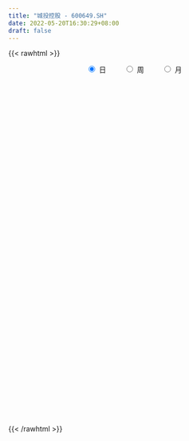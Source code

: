 ```yaml
---
title: "城投控股 - 600649.SH"
date: 2022-05-20T16:30:29+08:00
draft: false
---
```

{{< rawhtml >}}
    <div style="text-align: center">
        <label style="padding: 1rem;"><input style="margin-right: .5rem" type="radio" name="period" value="D" checked onclick="period_change(this)">日</label>
        <label style="padding: 1rem;"><input style="margin-right: .5rem" type="radio" name="period" value="W" onclick="period_change(this)">周</label>
        <label style="padding: 1rem;"><input style="margin-right: .5rem" type="radio" name="period" value="M" onclick="period_change(this)">月</label>
    </div>
    <div id="chart" style="height: 700px;"></div> 
    <script type="text/javascript">
        const D_v = [177688.95,84634.02,74927.3,162935.36,101372.71,107597.61,81799.06,57027.22,42745.66,73237.94,111039.25,109059.03,96096.02,91040.26,114058.47,83760.34,91517.57,297138.78,185181.97,97952.36,101956.44,78476.05,69564.31,82474.59,78236.43,95132.84,58331.81,72428.63,58897.54,54174.26,66489.23,66295.77,45371.94,51669.24,69557.22,50258.42,111791.52,84496.22,58303.12,96491.52,74528.29,60792.46,57029.51,89366.02,80023.82,80612.88,70730.28,55147.03,58871.4,46669.4,98493.56,48144.91,58078.85,90209.84,81830.21,97672.06,43538.77,53190.36,183447.17,117168.22,118544.94,116564.36,103985.68,166371.39,74269.6,145799.52,73835.38,55193.28,74620.2,125649.56,91961.35,100116.25,76091.16,153294.63,85932.39,121997.09,193776.17,90374.71,93918.43,155762.35,244401.91,226701.96,232985.29,149776.22,216984.58,143556.45,153366.76,155678.65,118446.87,178484.19,132905.5,168937.47,113903.78,230902.03,275414.61,184536.98,180813.32,111905.91,114543.42,113731.2,138896.12,123991.35,126176.89,83747.57,72273.71,92131.83,121226.78,81749.46,73353.21,97581.24,100059.15,106973.77,86021.22,124490.5,92331.24,94090.41,159536.16,174118.11,117873.37,184629.22,124549.59,108494.19,73864.13,113478.49,711411.65,283877.92,174929.51,135477.68,83800.79,106515.03,124332.99,100131.43,111755.9,131448.54,130132.85,76729.96,100626.03,88576.67,156731.09,140197.07,115638.84,209418.45,273198.59,162811.4,197589.8,159135.55,128523.75,94579.91,115968.41,127258.41,196885.43,271708.36,818445.53,502220.58,227021.11,216097.49,156001.79,136932.28,125811.43,131605.99,123016.43,188314.89,158390.52,133215.29,221103.12,207107.8,221553.65,162540.84,215264.71,162034.54,124021.39,112779.57,129486.63,180820.61,159733.47,140590.78,135874.9,111607.47,124815.71,99605.75,140071.16,157782.24,139947.48,103921.6,143197.0,114813.16,106948.0,81932.97,102022.34,130751.41,144142.42,150347.57,110695.4,153837.14,136823.07,87431.21,106009.7,115812.59,192494.61,138106.18,129286.86,165459.96,219441.74,168836.86,161220.26,117675.61,216478.84,161654.6,209576.73,153735.78,178529.18,393659.01,297549.87,276445.69,443015.86,514102.14,362834.02,645170.87,966165.53,1437601.29,2113830.5699999998,1874211.97,1222320.25,841329.08,813989.84,852516.46,644674.27,548549.63,555863.1,582367.76,502410.5,509523.13,338588.45,449161.07,369213.29,504154.92,508939.69,534558.2,979472.74,813885.8100000001,533395.1,532058.52,585444.26,378959.83,580661.77,680104.17,454043.59,294000.08,413385.67,314849.17]
const D_histogram = [0.0,0.0018698575,0.0029395652,0.0034449788,0.0023179128,0.003335742,0.0031417201,0.0015721125,0.000463457,-0.0002992213,0.0004400595,0.0014619504,0.000108804,-0.000792426,-0.0026121798,-0.003030059,-0.0044166976,0.0024216222,0.0028001373,0.003481439,0.006185111,0.0062480589,0.0033874853,0.0000939484,-0.0026794917,-0.0062262759,-0.009432245,-0.0097333852,-0.0100521035,-0.0090913947,-0.0073584067,-0.0052154437,-0.0035413802,-0.0041171386,-0.006063476,-0.0068767762,-0.0069216025,-0.0108445305,-0.01008827,-0.0095429016,-0.0085111421,-0.0084600362,-0.0083815688,-0.0076455487,-0.0071439581,-0.0042976625,-0.001997403,-0.0007808323,-0.002181731,-0.0032685596,-0.0053449381,-0.0047934525,-0.0057399227,-0.0088070289,-0.0117780086,-0.0138807367,-0.0140465699,-0.014833926,-0.0140595173,-0.0141910152,-0.0148510803,-0.0138977515,-0.0119514779,-0.0094576328,-0.0073551692,-0.001838988,0.0011539776,0.0030313273,0.0059803471,0.0056803674,0.006473822,0.0053563277,0.0075546969,0.0059553344,0.0052367783,0.0095632634,0.0168032843,0.0216225613,0.023346293,0.0287298149,0.0309541149,0.0303729473,0.0343763728,0.0345833492,0.032959289,0.0333884689,0.0330914524,0.0316412415,0.030110313,0.0183295924,0.0115492915,0.0012123251,-0.0082620659,-0.0166803174,-0.0169373414,-0.0196851087,-0.0263578233,-0.024869923,-0.0265847184,-0.0256891806,-0.0167641647,-0.0102560259,-0.0074950604,-0.0072104022,-0.0059236272,-0.0066154051,-0.0084959596,-0.0116418471,-0.0141130208,-0.0140850576,-0.0130982237,-0.0153613259,-0.0175932481,-0.0247539407,-0.0294666836,-0.0278636521,-0.0274279554,-0.0315133074,-0.0317646127,-0.0320799465,-0.0336221185,-0.0313085375,-0.0266281686,-0.0193726512,-0.0127538026,-0.0068519081,-0.0004168035,0.0021870582,0.0054389709,0.0063614955,0.010228382,0.0106093032,0.0119520228,0.0137999503,0.0151980315,0.0149298753,0.0135973828,0.0148275284,0.0182037813,0.0195158106,0.0194207654,0.0190426884,0.0216545129,0.0214868422,0.0240040909,0.0248266433,0.0238491119,0.0204638563,0.0188911885,0.0178558239,0.0184471624,0.0225377497,0.0432338575,0.0425220424,0.0353524972,0.025706989,0.0200620503,0.0146220762,0.0095624155,0.0043463925,0.002486774,0.0072899376,0.0070663262,0.0075167057,0.0109014947,0.0146468783,0.0177503767,0.0145048169,0.0131604584,0.0073046243,0.005293175,0.0045083376,0.0038850072,0.0021103742,0.000340523,-0.0013343287,-0.0137077997,-0.0161526615,-0.0224203106,-0.0255989347,-0.0189583243,-0.0077444631,0.0000220355,0.0064969642,0.0086172445,0.0059627965,-0.0001969751,-0.0031250482,-0.0064196449,-0.0020985118,0.0035833919,0.0053449417,0.0045447642,-0.0029348794,-0.007820532,-0.0133590893,-0.0138806732,-0.0124750894,-0.0054396076,-0.0054426546,-0.0072920439,-0.0146523532,-0.0282384483,-0.0289957626,-0.026711872,-0.0264097164,-0.0400688531,-0.0380587621,-0.0268843082,-0.0130430242,-0.0014169613,0.0126816526,0.0250093302,0.0304183677,0.036881645,0.0429446464,0.0400447542,0.0469040802,0.0581374609,0.081601861,0.1240799302,0.1083191013,0.0974778918,0.0721974008,0.05051452,0.0136009487,-0.0035132578,-0.0187996231,-0.0359252081,-0.0366313555,-0.0505381454,-0.0744273454,-0.0846442577,-0.1072611419,-0.118351058,-0.1226413495,-0.1106781599,-0.0876261222,-0.0414017483,-0.0180819133,0.0037404347,0.0253862279,0.0355179652,0.0352681337,0.0463129953,0.0560944854,0.0484890903,0.0360176931,0.0325552391,0.0271886041]
const D_fast = [0.0,0.0023373219,0.0041419209,0.0055085792,0.0049609914,0.0068127561,0.0074041642,0.0062275847,0.0052347935,0.0043973099,0.0052466055,0.006633984,0.0053080387,0.0042087021,0.0017359033,0.0005605094,-0.0019303036,0.0055134218,0.0065919711,0.0081436326,0.0123935824,0.014018545,0.0120048428,0.008734793,0.00529148,0.0001881267,-0.0053759037,-0.0081103901,-0.0109421342,-0.0122542742,-0.0123608878,-0.0115217858,-0.0107330673,-0.0123381104,-0.0158003167,-0.018332811,-0.0201080379,-0.0267420985,-0.0285079056,-0.0303482626,-0.0314442886,-0.0335081917,-0.0355251165,-0.0367004835,-0.0379848824,-0.0362130026,-0.0344120938,-0.0333907312,-0.0353370627,-0.0372410311,-0.0406536441,-0.0413005217,-0.0436819725,-0.048950836,-0.0548663178,-0.0604392301,-0.0641167058,-0.0686125434,-0.0713530139,-0.0750322656,-0.0794051008,-0.0819262099,-0.0829678058,-0.0828383688,-0.0825746975,-0.0775182633,-0.0742368033,-0.0716016218,-0.0671575153,-0.0660374031,-0.063625493,-0.0634039054,-0.059316862,-0.0594273909,-0.0588367523,-0.0521194515,-0.0406786094,-0.0304536921,-0.0228933871,-0.0103274116,-0.0003645828,0.0066474863,0.019245005,0.0280978188,0.0347135809,0.0434898779,0.0514657246,0.0579258241,0.0639224738,0.0567241513,0.0528311732,0.0427972882,0.0312573806,0.0186690499,0.0141776904,0.006508646,-0.0067535244,-0.0114831049,-0.0198440799,-0.0253708372,-0.0206368626,-0.0166927302,-0.0158055298,-0.0173234722,-0.017517604,-0.0198632331,-0.0238677775,-0.0299241268,-0.0359235557,-0.0394168569,-0.0417045789,-0.0478080126,-0.0544382468,-0.0677874246,-0.0798668384,-0.0852297199,-0.091651012,-0.1036146909,-0.1118071494,-0.1201424699,-0.1300901714,-0.1356037248,-0.137580398,-0.1351680434,-0.1317376454,-0.127548728,-0.1212178243,-0.118067198,-0.1134555427,-0.1109426441,-0.1045186621,-0.1014854152,-0.0971546899,-0.0918567747,-0.0866591856,-0.083194873,-0.0811280198,-0.0761909922,-0.0682637939,-0.0620728119,-0.0573126658,-0.0529300707,-0.044904618,-0.0397005782,-0.0311823068,-0.0241530935,-0.019168347,-0.0174376385,-0.0142875091,-0.0108589177,-0.0056557886,0.0040692361,0.0355738083,0.0454925038,0.0471610828,0.0439423219,0.0433128958,0.0415284407,0.0388593839,0.034729959,0.033492034,0.0401176821,0.0416606522,0.0439902082,0.0501003708,0.057507474,0.0650485666,0.065429211,0.067374967,0.0633452891,0.0626571335,0.0629993805,0.0633473019,0.0621002625,0.060415542,0.0584071081,0.0426066872,0.0361236601,0.0242509333,0.0146725755,0.0165736049,0.0258513503,0.0336233577,0.0417225275,0.0459971189,0.0448333701,0.0386243547,0.0349150195,0.0300155117,0.0338120168,0.0403897684,0.0434875537,0.0438235672,0.0356102038,0.0287694182,0.0198910885,0.0158993363,0.0141861478,0.0198617277,0.018498017,0.0148256167,0.0038022192,-0.016843488,-0.024849743,-0.0292438203,-0.0355440938,-0.0592204438,-0.0667250434,-0.0622716665,-0.0516911386,-0.040419316,-0.023150289,-0.0045702788,0.0084433507,0.0241270392,0.0409262022,0.0480374985,0.0666228446,0.0923905905,0.1362554559,0.2097535076,0.2210724541,0.2346007175,0.2273695767,0.2183153258,0.1848019917,0.1668094708,0.1468231997,0.1207163127,0.1108523264,0.0843110001,0.0418149639,0.0104369871,-0.0389951825,-0.0796728632,-0.1146234921,-0.1303298424,-0.1291843353,-0.0933103985,-0.0745110417,-0.0517535851,-0.023761235,-0.0047500064,0.0038171956,0.026440306,0.0502454175,0.054762295,0.051295321,0.0559716768,0.0574021928]
const D_slow = [0.0,0.0004674644,0.0012023557,0.0020636004,0.0026430786,0.0034770141,0.0042624441,0.0046554722,0.0047713365,0.0046965312,0.004806546,0.0051720336,0.0051992346,0.0050011281,0.0043480832,0.0035905684,0.002486394,0.0030917996,0.0037918339,0.0046621936,0.0062084714,0.0077704861,0.0086173574,0.0086408445,0.0079709716,0.0064144026,0.0040563414,0.0016229951,-0.0008900308,-0.0031628795,-0.0050024811,-0.0063063421,-0.0071916871,-0.0082209718,-0.0097368408,-0.0114560348,-0.0131864354,-0.015897568,-0.0184196355,-0.0208053609,-0.0229331465,-0.0250481555,-0.0271435477,-0.0290549349,-0.0308409244,-0.03191534,-0.0324146908,-0.0326098989,-0.0331553316,-0.0339724715,-0.035308706,-0.0365070692,-0.0379420498,-0.0401438071,-0.0430883092,-0.0465584934,-0.0500701359,-0.0537786174,-0.0572934967,-0.0608412505,-0.0645540206,-0.0680284584,-0.0710163279,-0.0733807361,-0.0752195284,-0.0756792754,-0.075390781,-0.0746329491,-0.0731378624,-0.0717177705,-0.070099315,-0.0687602331,-0.0668715589,-0.0653827253,-0.0640735307,-0.0616827148,-0.0574818938,-0.0520762534,-0.0462396802,-0.0390572265,-0.0313186977,-0.0237254609,-0.0151313677,-0.0064855304,0.0017542918,0.0101014091,0.0183742722,0.0262845825,0.0338121608,0.0383945589,0.0412818818,0.041584963,0.0395194466,0.0353493672,0.0311150319,0.0261937547,0.0196042989,0.0133868181,0.0067406385,0.0003183434,-0.0038726978,-0.0064367043,-0.0083104694,-0.0101130699,-0.0115939768,-0.013247828,-0.0153718179,-0.0182822797,-0.0218105349,-0.0253317993,-0.0286063552,-0.0324466867,-0.0368449987,-0.0430334839,-0.0504001548,-0.0573660678,-0.0642230567,-0.0721013835,-0.0800425367,-0.0880625233,-0.0964680529,-0.1042951873,-0.1109522295,-0.1157953923,-0.1189838429,-0.1206968199,-0.1208010208,-0.1202542562,-0.1188945135,-0.1173041396,-0.1147470441,-0.1120947183,-0.1091067126,-0.1056567251,-0.1018572172,-0.0981247483,-0.0947254026,-0.0910185205,-0.0864675752,-0.0815886226,-0.0767334312,-0.0719727591,-0.0665591309,-0.0611874203,-0.0551863976,-0.0489797368,-0.0430174588,-0.0379014948,-0.0331786976,-0.0287147416,-0.024102951,-0.0184685136,-0.0076600492,0.0029704614,0.0118085857,0.0182353329,0.0232508455,0.0269063645,0.0292969684,0.0303835665,0.03100526,0.0328277444,0.034594326,0.0364735024,0.0391988761,0.0428605957,0.0472981898,0.0509243941,0.0542145087,0.0560406647,0.0573639585,0.0584910429,0.0594622947,0.0599898883,0.060075019,0.0597414368,0.0563144869,0.0522763216,0.0466712439,0.0402715102,0.0355319292,0.0335958134,0.0336013223,0.0352255633,0.0373798744,0.0388705736,0.0388213298,0.0380400677,0.0364351565,0.0359105286,0.0368063765,0.038142612,0.039278803,0.0385450832,0.0365899502,0.0332501779,0.0297800096,0.0266612372,0.0253013353,0.0239406716,0.0221176607,0.0184545724,0.0113949603,0.0041460196,-0.0025319484,-0.0091343775,-0.0191515907,-0.0286662813,-0.0353873583,-0.0386481144,-0.0390023547,-0.0358319415,-0.029579609,-0.0219750171,-0.0127546058,-0.0020184442,0.0079927443,0.0197187644,0.0342531296,0.0546535949,0.0856735774,0.1127533528,0.1371228257,0.1551721759,0.1678008059,0.171201043,0.1703227286,0.1656228228,0.1566415208,0.1474836819,0.1348491456,0.1162423092,0.0950812448,0.0682659593,0.0386781948,0.0080178574,-0.0196516825,-0.0415582131,-0.0519086502,-0.0564291285,-0.0554940198,-0.0491474628,-0.0402679715,-0.0314509381,-0.0198726893,-0.0058490679,0.0062732047,0.0152776279,0.0234164377,0.0302135887]
const D_data = [['2021-05-11', 4.7512, 4.7317, 4.7219, 4.7806],['2021-05-12', 4.7219, 4.761, 4.7023, 4.7708],['2021-05-13', 4.7415, 4.761, 4.7317, 4.7806],['2021-05-14', 4.761, 4.761, 4.7415, 4.7904],['2021-05-17', 4.761, 4.7415, 4.7415, 4.7708],['2021-05-18', 4.7512, 4.7708, 4.7317, 4.8296],['2021-05-19', 4.761, 4.761, 4.7317, 4.7708],['2021-05-20', 4.761, 4.7415, 4.7219, 4.761],['2021-05-21', 4.7219, 4.7415, 4.7219, 4.7512],['2021-05-24', 4.7317, 4.7415, 4.7317, 4.7708],['2021-05-25', 4.7415, 4.761, 4.7219, 4.761],['2021-05-26', 4.7512, 4.7708, 4.7317, 4.7904],['2021-05-27', 4.761, 4.7415, 4.7415, 4.7806],['2021-05-28', 4.7415, 4.7415, 4.7317, 4.761],['2021-05-31', 4.7512, 4.7219, 4.7023, 4.7512],['2021-06-01', 4.7219, 4.7317, 4.7023, 4.7317],['2021-06-02', 4.7121, 4.7121, 4.7023, 4.7317],['2021-06-03', 4.7219, 4.8296, 4.7023, 4.9374],['2021-06-04', 4.8198, 4.7708, 4.7512, 4.8296],['2021-06-07', 4.761, 4.7806, 4.7512, 4.8198],['2021-06-08', 4.8002, 4.8198, 4.7708, 4.859],['2021-06-09', 4.81, 4.8002, 4.7904, 4.8198],['2021-06-10', 4.7904, 4.761, 4.7415, 4.8002],['2021-06-11', 4.7708, 4.7415, 4.7317, 4.7904],['2021-06-15', 4.7415, 4.7317, 4.7121, 4.7415],['2021-06-16', 4.7317, 4.7023, 4.6827, 4.7317],['2021-06-17', 4.6925, 4.6827, 4.6827, 4.7219],['2021-06-18', 4.6827, 4.7023, 4.6631, 4.7121],['2021-06-21', 4.7219, 4.6925, 4.6827, 4.7219],['2021-06-22', 4.6925, 4.7023, 4.6827, 4.7121],['2021-06-23', 4.6925, 4.7121, 4.6827, 4.7121],['2021-06-24', 4.7023, 4.7219, 4.6925, 4.7317],['2021-06-25', 4.7219, 4.7219, 4.7023, 4.7219],['2021-06-28', 4.7219, 4.6925, 4.6827, 4.7317],['2021-06-29', 4.6827, 4.6631, 4.6631, 4.6925],['2021-06-30', 4.6729, 4.6631, 4.6533, 4.6827],['2021-07-01', 4.6533, 4.6631, 4.6435, 4.6925],['2021-07-02', 4.6729, 4.5945, 4.5945, 4.6729],['2021-07-05', 4.6141, 4.6337, 4.5945, 4.6533],['2021-07-06', 4.6141, 4.6239, 4.5945, 4.6533],['2021-07-07', 4.6239, 4.6239, 4.6043, 4.6239],['2021-07-08', 4.6141, 4.6043, 4.5749, 4.6239],['2021-07-09', 4.5847, 4.5945, 4.5847, 4.6043],['2021-07-12', 4.6141, 4.5945, 4.5749, 4.6337],['2021-07-13', 4.6043, 4.5847, 4.5651, 4.6043],['2021-07-14', 4.5945, 4.6141, 4.5749, 4.6141],['2021-07-15', 4.6043, 4.6141, 4.5945, 4.6337],['2021-07-16', 4.6239, 4.6043, 4.5945, 4.6337],['2021-07-19', 4.6043, 4.5651, 4.5455, 4.6043],['2021-07-20', 4.5553, 4.5553, 4.5455, 4.5847],['2021-07-21', 4.5553, 4.5259, 4.5063, 4.5749],['2021-07-22', 4.5357, 4.5455, 4.5161, 4.5553],['2021-07-23', 4.5259, 4.5161, 4.4965, 4.5455],['2021-07-26', 4.4965, 4.4672, 4.4476, 4.4965],['2021-07-27', 4.4672, 4.4378, 4.4084, 4.4672],['2021-07-28', 4.428, 4.4182, 4.379, 4.4574],['2021-07-29', 4.4182, 4.4182, 4.3986, 4.428],['2021-07-30', 4.4182, 4.3888, 4.379, 4.428],['2021-08-02', 4.379, 4.3888, 4.3692, 4.4182],['2021-08-03', 4.379, 4.3594, 4.3398, 4.379],['2021-08-04', 4.3496, 4.33, 4.3104, 4.3496],['2021-08-05', 4.3202, 4.33, 4.3006, 4.3594],['2021-08-06', 4.3202, 4.33, 4.2516, 4.33],['2021-08-09', 4.3104, 4.33, 4.2908, 4.3496],['2021-08-10', 4.33, 4.3202, 4.3006, 4.3398],['2021-08-11', 4.3202, 4.3692, 4.3104, 4.3986],['2021-08-12', 4.3594, 4.3496, 4.3202, 4.3692],['2021-08-13', 4.3496, 4.3398, 4.3202, 4.3496],['2021-08-16', 4.3496, 4.3594, 4.3398, 4.3692],['2021-08-17', 4.3692, 4.3202, 4.3006, 4.3888],['2021-08-18', 4.3006, 4.33, 4.281, 4.3496],['2021-08-19', 4.33, 4.3, 4.28, 4.34],['2021-08-20', 4.29, 4.34, 4.26, 4.34],['2021-08-23', 4.32, 4.29, 4.27, 4.34],['2021-08-24', 4.28, 4.29, 4.27, 4.3],['2021-08-25', 4.29, 4.36, 4.27, 4.37],['2021-08-26', 4.35, 4.43, 4.34, 4.47],['2021-08-27', 4.42, 4.44, 4.4, 4.47],['2021-08-30', 4.44, 4.43, 4.38, 4.45],['2021-08-31', 4.44, 4.51, 4.44, 4.52],['2021-09-01', 4.52, 4.51, 4.5, 4.63],['2021-09-02', 4.53, 4.5, 4.48, 4.55],['2021-09-03', 4.55, 4.59, 4.55, 4.69],['2021-09-06', 4.56, 4.58, 4.55, 4.65],['2021-09-07', 4.58, 4.58, 4.56, 4.6],['2021-09-08', 4.58, 4.63, 4.57, 4.64],['2021-09-09', 4.64, 4.65, 4.61, 4.69],['2021-09-10', 4.65, 4.66, 4.63, 4.72],['2021-09-13', 4.66, 4.68, 4.63, 4.69],['2021-09-14', 4.69, 4.54, 4.54, 4.71],['2021-09-15', 4.54, 4.57, 4.49, 4.59],['2021-09-16', 4.58, 4.49, 4.48, 4.63],['2021-09-17', 4.5, 4.45, 4.44, 4.52],['2021-09-22', 4.41, 4.41, 4.39, 4.45],['2021-09-23', 4.42, 4.48, 4.42, 4.57],['2021-09-24', 4.5, 4.43, 4.43, 4.51],['2021-09-27', 4.43, 4.34, 4.33, 4.45],['2021-09-28', 4.38, 4.41, 4.35, 4.43],['2021-09-29', 4.4, 4.35, 4.34, 4.43],['2021-09-30', 4.37, 4.36, 4.33, 4.38],['2021-10-08', 4.38, 4.47, 4.36, 4.48],['2021-10-11', 4.47, 4.47, 4.45, 4.52],['2021-10-12', 4.47, 4.44, 4.42, 4.53],['2021-10-13', 4.44, 4.41, 4.39, 4.47],['2021-10-14', 4.42, 4.42, 4.39, 4.43],['2021-10-15', 4.41, 4.39, 4.38, 4.42],['2021-10-18', 4.37, 4.36, 4.31, 4.38],['2021-10-19', 4.37, 4.32, 4.32, 4.37],['2021-10-20', 4.33, 4.3, 4.3, 4.34],['2021-10-21', 4.31, 4.31, 4.29, 4.34],['2021-10-22', 4.32, 4.31, 4.31, 4.38],['2021-10-25', 4.29, 4.25, 4.2, 4.29],['2021-10-26', 4.25, 4.22, 4.21, 4.27],['2021-10-27', 4.22, 4.11, 4.1, 4.23],['2021-10-28', 4.11, 4.08, 4.08, 4.13],['2021-10-29', 4.08, 4.12, 4.08, 4.12],['2021-11-01', 4.12, 4.08, 4.07, 4.12],['2021-11-02', 4.07, 3.98, 3.97, 4.08],['2021-11-03', 3.98, 3.98, 3.96, 4.0],['2021-11-04', 3.98, 3.94, 3.93, 3.99],['2021-11-05', 3.94, 3.88, 3.88, 3.94],['2021-11-08', 3.89, 3.89, 3.87, 3.92],['2021-11-09', 3.89, 3.9, 3.88, 3.91],['2021-11-10', 3.9, 3.93, 3.87, 3.94],['2021-11-11', 3.94, 3.93, 3.92, 4.05],['2021-11-12', 3.94, 3.93, 3.9, 3.97],['2021-11-15', 3.92, 3.95, 3.91, 3.96],['2021-11-16', 3.94, 3.91, 3.91, 3.97],['2021-11-17', 3.92, 3.92, 3.9, 3.93],['2021-11-18', 3.92, 3.89, 3.89, 3.92],['2021-11-19', 3.88, 3.93, 3.87, 3.94],['2021-11-22', 3.92, 3.89, 3.88, 3.93],['2021-11-23', 3.89, 3.9, 3.89, 3.92],['2021-11-24', 3.9, 3.91, 3.89, 3.92],['2021-11-25', 3.91, 3.91, 3.9, 3.93],['2021-11-26', 3.9, 3.89, 3.89, 3.91],['2021-11-29', 3.88, 3.87, 3.85, 3.88],['2021-11-30', 3.87, 3.9, 3.86, 3.9],['2021-12-01', 3.89, 3.94, 3.88, 3.94],['2021-12-02', 3.94, 3.93, 3.92, 3.96],['2021-12-03', 3.93, 3.92, 3.91, 3.94],['2021-12-06', 3.94, 3.92, 3.92, 3.98],['2021-12-07', 4.0, 3.97, 3.95, 4.03],['2021-12-08', 3.98, 3.95, 3.93, 3.99],['2021-12-09', 3.94, 4.0, 3.94, 4.0],['2021-12-10', 4.0, 4.0, 3.97, 4.02],['2021-12-13', 4.0, 3.99, 3.97, 4.03],['2021-12-14', 3.99, 3.96, 3.95, 3.99],['2021-12-15', 3.96, 3.98, 3.95, 4.0],['2021-12-16', 3.99, 3.99, 3.95, 4.0],['2021-12-17', 3.99, 4.02, 3.98, 4.05],['2021-12-20', 4.03, 4.09, 4.01, 4.11],['2021-12-21', 4.1, 4.39, 4.07, 4.49],['2021-12-22', 4.36, 4.21, 4.19, 4.4],['2021-12-23', 4.19, 4.14, 4.13, 4.23],['2021-12-24', 4.14, 4.09, 4.06, 4.16],['2021-12-27', 4.09, 4.12, 4.09, 4.15],['2021-12-28', 4.12, 4.11, 4.07, 4.13],['2021-12-29', 4.11, 4.1, 4.07, 4.13],['2021-12-30', 4.11, 4.08, 4.07, 4.12],['2021-12-31', 4.09, 4.11, 4.09, 4.14],['2022-01-04', 4.12, 4.21, 4.09, 4.22],['2022-01-05', 4.21, 4.17, 4.16, 4.24],['2022-01-06', 4.17, 4.19, 4.16, 4.23],['2022-01-07', 4.2, 4.25, 4.2, 4.3],['2022-01-10', 4.26, 4.29, 4.22, 4.3],['2022-01-11', 4.29, 4.32, 4.28, 4.36],['2022-01-12', 4.29, 4.26, 4.24, 4.32],['2022-01-13', 4.26, 4.29, 4.25, 4.38],['2022-01-14', 4.29, 4.23, 4.22, 4.31],['2022-01-17', 4.22, 4.27, 4.22, 4.31],['2022-01-18', 4.28, 4.29, 4.24, 4.32],['2022-01-19', 4.28, 4.3, 4.27, 4.32],['2022-01-20', 4.31, 4.29, 4.28, 4.37],['2022-01-21', 4.29, 4.29, 4.22, 4.32],['2022-01-24', 4.27, 4.29, 4.24, 4.33],['2022-01-25', 4.29, 4.12, 4.12, 4.29],['2022-01-26', 4.16, 4.2, 4.12, 4.21],['2022-01-27', 4.18, 4.12, 4.1, 4.19],['2022-01-28', 4.14, 4.12, 4.09, 4.16],['2022-02-07', 4.15, 4.24, 4.14, 4.26],['2022-02-08', 4.26, 4.34, 4.23, 4.34],['2022-02-09', 4.39, 4.35, 4.33, 4.4],['2022-02-10', 4.33, 4.38, 4.32, 4.38],['2022-02-11', 4.39, 4.36, 4.34, 4.42],['2022-02-14', 4.34, 4.31, 4.3, 4.37],['2022-02-15', 4.31, 4.25, 4.23, 4.33],['2022-02-16', 4.26, 4.27, 4.25, 4.31],['2022-02-17', 4.26, 4.25, 4.24, 4.29],['2022-02-18', 4.25, 4.35, 4.23, 4.35],['2022-02-21', 4.35, 4.4, 4.31, 4.42],['2022-02-22', 4.41, 4.38, 4.36, 4.46],['2022-02-23', 4.38, 4.36, 4.33, 4.42],['2022-02-24', 4.35, 4.26, 4.22, 4.38],['2022-02-25', 4.28, 4.26, 4.21, 4.3],['2022-02-28', 4.26, 4.22, 4.22, 4.26],['2022-03-01', 4.24, 4.26, 4.22, 4.27],['2022-03-02', 4.24, 4.28, 4.24, 4.34],['2022-03-03', 4.29, 4.37, 4.28, 4.38],['2022-03-04', 4.35, 4.3, 4.28, 4.36],['2022-03-07', 4.29, 4.27, 4.25, 4.34],['2022-03-08', 4.26, 4.17, 4.15, 4.26],['2022-03-09', 4.17, 4.02, 3.91, 4.18],['2022-03-10', 4.05, 4.12, 4.05, 4.17],['2022-03-11', 4.09, 4.14, 4.01, 4.16],['2022-03-14', 4.13, 4.1, 4.1, 4.19],['2022-03-15', 4.07, 3.86, 3.86, 4.09],['2022-03-16', 3.91, 3.99, 3.81, 4.0],['2022-03-17', 4.1, 4.11, 4.08, 4.16],['2022-03-18', 4.09, 4.19, 4.08, 4.21],['2022-03-21', 4.2, 4.22, 4.16, 4.23],['2022-03-22', 4.22, 4.32, 4.2, 4.36],['2022-03-23', 4.29, 4.38, 4.28, 4.41],['2022-03-24', 4.35, 4.36, 4.33, 4.44],['2022-03-25', 4.36, 4.43, 4.26, 4.48],['2022-03-28', 4.39, 4.49, 4.34, 4.55],['2022-03-29', 4.46, 4.42, 4.39, 4.49],['2022-03-30', 4.41, 4.59, 4.41, 4.66],['2022-03-31', 4.57, 4.74, 4.57, 4.92],['2022-04-01', 4.66, 5.05, 4.65, 5.2],['2022-04-06', 5.15, 5.56, 4.96, 5.56],['2022-04-07', 5.34, 5.01, 5.0, 5.42],['2022-04-08', 4.93, 5.1, 4.82, 5.25],['2022-04-11', 5.0, 4.91, 4.88, 5.03],['2022-04-12', 4.88, 4.9, 4.82, 5.13],['2022-04-13', 4.8, 4.6, 4.59, 4.86],['2022-04-14', 4.65, 4.73, 4.61, 4.8],['2022-04-15', 4.68, 4.68, 4.63, 4.87],['2022-04-18', 4.55, 4.57, 4.5, 4.77],['2022-04-19', 4.56, 4.72, 4.48, 4.77],['2022-04-20', 4.68, 4.5, 4.45, 4.73],['2022-04-21', 4.46, 4.24, 4.22, 4.5],['2022-04-22', 4.2, 4.27, 4.16, 4.31],['2022-04-25', 4.17, 3.96, 3.96, 4.23],['2022-04-26', 4.0, 3.93, 3.9, 4.1],['2022-04-27', 3.89, 3.88, 3.76, 3.93],['2022-04-28', 3.88, 4.01, 3.85, 4.03],['2022-04-29', 3.98, 4.16, 3.96, 4.19],['2022-05-05', 4.3, 4.58, 4.26, 4.58],['2022-05-06', 4.48, 4.45, 4.37, 4.59],['2022-05-09', 4.4, 4.54, 4.4, 4.63],['2022-05-10', 4.46, 4.66, 4.46, 4.69],['2022-05-11', 4.66, 4.62, 4.56, 4.74],['2022-05-12', 4.6, 4.54, 4.47, 4.63],['2022-05-13', 4.53, 4.74, 4.47, 4.74],['2022-05-16', 4.88, 4.82, 4.71, 4.92],['2022-05-17', 4.75, 4.65, 4.57, 4.8],['2022-05-18', 4.62, 4.57, 4.56, 4.66],['2022-05-19', 4.49, 4.67, 4.48, 4.69],['2022-05-20', 4.67, 4.65, 4.61, 4.71]]
const W_v = [666355.88,707413.64,986485.8200000001,1813536.5599999998,936714.8100000001,727156.53,609602.34,538880.96,859646.7000000001,695347.6699999999,934178.49,1095765.9100000001,636763.3400000001,653736.37,643865.5699999999,485318.9999999999,631719.9300000001,364293.35,750831.8,440122.79,355627.04,638490.74,270215.8,251851.81,345460.52,657450.38,854492.14,655246.6800000001,539843.34,664316.23,594205.8300000001,144349.71,122213.95,338924.24,378911.04,347353.6899999999,462208.16,332205.29,170124.71,273227.79,307516.45,282052.18,187484.52,285091.35,222082.52,347205.92,411084.05,471029.31,279915.7,381815.55,304545.61,434780.82,341202.33,257999.78,427086.49,404164.04,359142.5,371374.21,291038.65,226585.66,271138.74,204410.11,240003.52,193063.18,463747.47,339144.45,332162.94,378847.76,564791.6799999999,884492.9299999999,3806128.0600000001,1372191.3800000001,846640.87,554998.11,615280.7000000001,521022.3300000001,261508.58,547594.37,338533.04,343748.77,371519.16,550322.4399999999,763078.26,1672269.8200000001,3240706.8400000003,2764203.25,1804766.3100000001,806100.02,1305299.3199999998,917252.87,613281.1599999999,648296.51,292788.7,519132.74,425805.58,246731.88,232400.63,216109.01,291383.64,499436.0800000001,452934.42,521811.9300000001,259165.43,186253.32,169168.66,232813.48,292302.5,180512.94,238060.45,170884.21,502769.82,426303.2,389299.56,245362.1,35589.27,161384.42,247212.58,165607.75,464037.66,284310.29,168812.98,129725.6,131388.02,137565.59,185428.46,473319.04,343500.57,405009.65,477251.37,250541.27,268238.3,568106.3,518653.54,666297.6899999999,732050.02,1495677.8600000001,1129796.9399999999,960181.6799999999,469091.37,477607.48,255686.04,279429.04,229179.23,194196.91,165278.15,193661.95,434997.68,267928.15,392806.17,322694.99,391807.93,254472.82,1344488.4099999999,2334930.04,1215636.1000000001,746961.41,406572.65,507128.5,425982.95,399460.98,444428.16,312216.21,328972.97,378404.13,270117.22,128892.46,61837.22,281638.8199999999,205741.01,189939.23,246554.97,281689.12,191917.63,237137.32,378965.4,248862.21,214969.5999999999,358841.1800000001,247722.35,322079.97,285302.21,265047.9,253370.24,210824.87,123728.41,160362.84,496381.31,443761.87,402652.93,359303.83,749933.42,557315.76,328661.29,314023.49,356916.39,369437.73,173544.99,611769.62,390542.26,480472.5,771657.13,430423.75,304129.71,291228.74,367772.62,347144.9,375880.03,310258.12,366441.24,639710.3700000001,515469.17,468438.52,645374.99,953769.9400000001,819362.66,712677.8100000001,690853.62,520993.85,138896.12,498321.35,473969.84,503907.14,760706.45,1291126.3799999999,625056.0,550198.6799999999,601769.7000000001,1002153.79,663215.9099999999,2035493.0700000001,673367.9199999999,701023.8200000001,968501.5399999999,706841.6699999999,612494.6100000001,684919.48,536467.88,695845.6000000001,639854.29,844245.6799999999,859121.5600000001,1589199.6099999999,3925873.8500000001,5210362.79,3701059.2799999998,2488752.9399999999,2366027.1699999999,1793358.55,2610519.4800000004,2156382.6800000002]
const W_histogram = [0.0,-0.016445812,-0.0123439289,0.0067920664,0.0090862633,-0.0239885368,-0.0169506649,-0.0215092275,-0.0224800141,-0.0257969056,-0.0221319018,-0.0277426631,-0.0476103937,-0.0441466106,-0.0484507,-0.0543582544,-0.0684634631,-0.0838821115,-0.0955954264,-0.1100320041,-0.1151804315,-0.1016452449,-0.0939039505,-0.0823533482,-0.0752976767,-0.0342497287,-0.007448566,0.0049187639,0.0146315721,0.0033437659,-0.0205227143,-0.033355311,-0.0391104763,-0.0394516862,-0.0233686518,-0.0136461277,-0.0442096715,-0.0448734945,-0.0501509592,-0.0479545069,-0.0586866851,-0.0645027304,-0.0591465628,-0.0463467184,-0.0335565346,-0.0207792837,-0.0321238655,-0.0373639565,-0.0460569912,-0.0792577472,-0.0918325162,-0.1094051231,-0.0966352351,-0.0805679933,-0.0489953529,-0.03685517,-0.0110203884,0.0091520229,0.0305108289,0.0406133277,0.0552850451,0.0553903822,0.0682766474,0.0742580568,0.0282803419,0.0022995452,0.0091821361,0.0326116213,0.0553074452,0.1301152505,0.167239865,0.16433352,0.1520304767,0.1188327267,0.0978885863,0.073246598,0.0670164867,0.0682055029,0.0640308888,0.0510598916,0.0398718406,0.053571228,0.0795723553,0.1007182808,0.1940259041,0.3076374948,0.3397541269,0.3232281374,0.3375829425,0.2950599699,0.2404927343,0.1904847723,0.1314372631,0.0462581981,-0.0313541832,-0.0957953349,-0.1281735123,-0.1678602037,-0.1772134186,-0.1550260219,-0.1622531343,-0.1418511033,-0.141624072,-0.137808944,-0.1328496848,-0.1387708295,-0.1600682793,-0.1662349583,-0.1542130776,-0.1415740717,-0.119002789,-0.0923562029,-0.0834869544,-0.0798636855,-0.072114413,-0.0607956085,-0.0476878937,-0.033418331,-0.0079753744,0.0015338402,0.0017857902,0.0042528322,0.0104453568,0.0210878742,0.0308248239,0.0449783986,0.0511704037,0.056251484,0.0590100103,0.0544751838,0.0392986567,-0.0071647222,-0.0195149656,-0.0110235387,-0.013367485,0.0653742682,0.068961908,0.0442508384,0.0338849736,0.0224721829,0.0140454147,0.003566741,-0.0107392404,-0.0155526471,-0.0141221356,-0.0187125977,-0.0057848251,0.0075667894,0.0266508314,0.0340608764,0.0398589758,0.0479597526,0.0860068739,0.1165420957,0.1059071191,0.0876971972,0.0759794031,0.0669658028,0.0593416048,0.0522272656,0.0400576872,0.022139167,0.0065158668,0.0100087047,-0.0009837133,-0.0092192904,-0.0133979585,-0.0179113108,-0.0236014603,-0.0340613974,-0.0412562669,-0.0490605227,-0.0460937763,-0.0395535046,-0.0285244654,-0.0270779503,-0.0253975571,-0.0242261895,-0.0252562973,-0.0263038569,-0.0322444114,-0.0427495161,-0.0585881465,-0.076180493,-0.0769027937,-0.068707993,-0.0620766556,-0.0535043416,-0.0440428886,-0.0350451561,-0.0211011576,-0.0034889829,0.0036241775,0.0169092904,0.0233212866,0.0219089996,0.0181183551,0.0136198319,0.0101396097,0.008701412,0.0104685337,0.010388477,0.0084993691,0.00930852,0.0023640575,-0.0009511971,-0.0011903624,-0.005740375,-0.0152360112,-0.0229274556,-0.0246547213,-0.0231096656,-0.0131729022,0.0047236263,0.0215548367,0.0189179326,0.0162992608,0.0106012593,0.0147349092,0.0126552151,0.0067612945,-0.0082496937,-0.0313602628,-0.0397573993,-0.0415925175,-0.0416763987,-0.0360960157,-0.0239847614,-0.0121893691,0.0020083783,0.0137721453,0.0310203945,0.0405205012,0.0496792698,0.0433526847,0.0537182625,0.0579259331,0.0528159359,0.0503095975,0.0366883699,0.0301326815,0.0404058739,0.0848471641,0.111805218,0.0961428036,0.0550068028,0.0190807962,0.0137871902,0.0279394551,0.0292237383]
const W_fast = [0.0,-0.020557265,-0.0195413641,0.0012926478,0.0058584105,-0.0332135238,-0.0304133181,-0.0403491875,-0.0469399777,-0.0567060956,-0.0585740672,-0.0711204944,-0.1028908234,-0.1104636929,-0.1268804574,-0.1463775753,-0.1775986498,-0.2139878261,-0.2495999975,-0.2915445763,-0.3254881116,-0.3373642362,-0.3530989294,-0.3621366642,-0.3739054119,-0.341419896,-0.3164808749,-0.302883854,-0.2895131527,-0.2999650175,-0.3289621763,-0.3501336007,-0.3656663851,-0.3758705166,-0.3656296451,-0.3593186529,-0.4009346146,-0.4128168111,-0.4306320157,-0.4404241901,-0.4658280397,-0.4877697675,-0.4972002406,-0.4959870759,-0.4915860257,-0.4840035957,-0.5033791438,-0.517960224,-0.5381675065,-0.5911826993,-0.6267155974,-0.671639485,-0.6830284058,-0.6871031624,-0.6677793602,-0.6648529697,-0.6417732852,-0.6193128682,-0.5903263549,-0.5700705243,-0.5415775455,-0.527624613,-0.4976691859,-0.4731232623,-0.5120308918,-0.5374368021,-0.5282586772,-0.4966762867,-0.4601536014,-0.3528169836,-0.2738824028,-0.2357053678,-0.2100007919,-0.2134903602,-0.2099623541,-0.2162926928,-0.2057686825,-0.1875282906,-0.1756951825,-0.1759012068,-0.1771212976,-0.1500291033,-0.1041348871,-0.0578093914,0.084004708,0.2745256723,0.3915808362,0.455861881,0.5546124217,0.5858544416,0.5914103896,0.5890236207,0.5628354272,0.4892209117,0.4037699847,0.3153799992,0.2509584437,0.1693067014,0.1156501318,0.0990810231,0.0512906271,0.0362298823,0.0010508956,-0.0295862125,-0.0578393745,-0.0984532265,-0.1597677461,-0.2074931647,-0.2340245534,-0.2567790654,-0.26395848,-0.2604009446,-0.2724034347,-0.2887460871,-0.2990254179,-0.3029055155,-0.3017197742,-0.2958047942,-0.2723556812,-0.2624630066,-0.261764609,-0.2582343589,-0.2494304951,-0.2335160093,-0.2160728536,-0.1906746791,-0.1716900732,-0.1525461218,-0.135035093,-0.1259511235,-0.1313029865,-0.1795575459,-0.1967865307,-0.1910509885,-0.196736806,-0.1016514858,-0.0808233689,-0.094471729,-0.0963663504,-0.1021610954,-0.1070765099,-0.1166634983,-0.1336542898,-0.1423558583,-0.1444558807,-0.1537244922,-0.1422429259,-0.126999614,-0.1012528641,-0.0853276001,-0.0695647568,-0.0494740418,0.010074798,0.0697455437,0.0855873469,0.0893017243,0.096578781,0.1043066313,0.1115178345,0.1174603118,0.1153051551,0.1029214267,0.0889270932,0.0949221072,0.0836837609,0.0731433612,0.0656152035,0.0566240235,0.0450335089,0.0260582225,0.0085492862,-0.0115201002,-0.0200767979,-0.0234249023,-0.0195269795,-0.024849952,-0.029518948,-0.0344041278,-0.04174831,-0.0493718338,-0.0633734911,-0.0845659748,-0.1150516419,-0.1516891116,-0.1716371108,-0.1806193083,-0.1895071348,-0.1943109062,-0.1958601754,-0.1956237319,-0.1869550228,-0.1702150938,-0.162195889,-0.1446834535,-0.1324411357,-0.1283761728,-0.1276372285,-0.1287307937,-0.1296761135,-0.1289389582,-0.1245547031,-0.1220376405,-0.1218019062,-0.1186656253,-0.1250190734,-0.1285721273,-0.1291088831,-0.1350939895,-0.1483986285,-0.1618219368,-0.1697128828,-0.1739452435,-0.1673017057,-0.1482242705,-0.1260043511,-0.123911772,-0.1224556286,-0.1255033153,-0.1176859381,-0.1166018284,-0.1208054254,-0.1378788369,-0.1688294718,-0.1871659581,-0.1993992057,-0.2099021865,-0.2133458075,-0.2072307436,-0.1984826935,-0.1837828515,-0.1685760483,-0.1435727004,-0.1239424683,-0.1023638823,-0.0978522963,-0.0740571529,-0.0553679989,-0.0472740122,-0.0372029512,-0.0416520864,-0.0406746044,-0.0202999435,0.0453531378,0.1002624962,0.1086357827,0.0812514826,0.050095675,0.0482488665,0.0693859953,0.077976213]
const W_slow = [0.0,-0.004111453,-0.0071974352,-0.0054994186,-0.0032278528,-0.009224987,-0.0134626532,-0.0188399601,-0.0244599636,-0.03090919,-0.0364421654,-0.0433778312,-0.0552804297,-0.0663170823,-0.0784297573,-0.0920193209,-0.1091351867,-0.1301057146,-0.1540045712,-0.1815125722,-0.2103076801,-0.2357189913,-0.2591949789,-0.279783316,-0.2986077352,-0.3071701673,-0.3090323088,-0.3078026179,-0.3041447248,-0.3033087834,-0.308439462,-0.3167782897,-0.3265559088,-0.3364188303,-0.3422609933,-0.3456725252,-0.3567249431,-0.3679433167,-0.3804810565,-0.3924696832,-0.4071413545,-0.4232670371,-0.4380536778,-0.4496403574,-0.4580294911,-0.463224312,-0.4712552784,-0.4805962675,-0.4921105153,-0.5119249521,-0.5348830812,-0.5622343619,-0.5863931707,-0.606535169,-0.6187840073,-0.6279977997,-0.6307528968,-0.6284648911,-0.6208371839,-0.610683852,-0.5968625907,-0.5830149951,-0.5659458333,-0.5473813191,-0.5403112336,-0.5397363473,-0.5374408133,-0.529287908,-0.5154610467,-0.482932234,-0.4411222678,-0.4000388878,-0.3620312686,-0.3323230869,-0.3078509404,-0.2895392909,-0.2727851692,-0.2557337935,-0.2397260713,-0.2269610984,-0.2169931382,-0.2036003312,-0.1837072424,-0.1585276722,-0.1100211962,-0.0331118225,0.0518267093,0.1326337436,0.2170294792,0.2907944717,0.3509176553,0.3985388484,0.4313981641,0.4429627136,0.4351241678,0.4111753341,0.379131956,0.3371669051,0.2928635505,0.254107045,0.2135437614,0.1780809856,0.1426749676,0.1082227316,0.0750103104,0.040317603,0.0003005332,-0.0412582064,-0.0798114758,-0.1152049937,-0.144955691,-0.1680447417,-0.1889164803,-0.2088824017,-0.2269110049,-0.242109907,-0.2540318805,-0.2623864632,-0.2643803068,-0.2639968468,-0.2635503992,-0.2624871912,-0.2598758519,-0.2546038834,-0.2468976774,-0.2356530778,-0.2228604769,-0.2087976059,-0.1940451033,-0.1804263073,-0.1706016432,-0.1723928237,-0.1772715651,-0.1800274498,-0.183369321,-0.167025754,-0.149785277,-0.1387225674,-0.130251324,-0.1246332783,-0.1211219246,-0.1202302393,-0.1229150494,-0.1268032112,-0.1303337451,-0.1350118945,-0.1364581008,-0.1345664034,-0.1279036956,-0.1193884765,-0.1094237325,-0.0974337944,-0.0759320759,-0.046796552,-0.0203197722,0.0016045271,0.0205993779,0.0373408286,0.0521762297,0.0652330462,0.075247468,0.0807822597,0.0824112264,0.0849134026,0.0846674742,0.0823626516,0.079013162,0.0745353343,0.0686349692,0.0601196199,0.0498055531,0.0375404225,0.0260169784,0.0161286023,0.0089974859,0.0022279983,-0.0041213909,-0.0101779383,-0.0164920126,-0.0230679769,-0.0311290797,-0.0418164587,-0.0564634954,-0.0755086186,-0.094734317,-0.1119113153,-0.1274304792,-0.1408065646,-0.1518172867,-0.1605785758,-0.1658538652,-0.1667261109,-0.1658200665,-0.1615927439,-0.1557624223,-0.1502851724,-0.1457555836,-0.1423506256,-0.1398157232,-0.1376403702,-0.1350232368,-0.1324261175,-0.1303012753,-0.1279741453,-0.1273831309,-0.1276209302,-0.1279185208,-0.1293536145,-0.1331626173,-0.1388944812,-0.1450581615,-0.1508355779,-0.1541288035,-0.1529478969,-0.1475591877,-0.1428297046,-0.1387548894,-0.1361045746,-0.1324208473,-0.1292570435,-0.1275667199,-0.1296291433,-0.137469209,-0.1474085588,-0.1578066882,-0.1682257878,-0.1772497918,-0.1832459821,-0.1862933244,-0.1857912298,-0.1823481935,-0.1745930949,-0.1644629696,-0.1520431521,-0.141204981,-0.1277754154,-0.1132939321,-0.1000899481,-0.0875125487,-0.0783404563,-0.0708072859,-0.0607058174,-0.0394940264,-0.0115427219,0.0124929791,0.0262446798,0.0310148788,0.0344616763,0.0414465401,0.0487524747]
const W_data = [['2017-07-07', 9.6816, 9.6816, 9.5435, 9.7368],['2017-07-14', 9.6816, 9.4239, 9.3779, 9.8012],['2017-07-21', 9.4055, 9.6356, 8.9085, 9.6908],['2017-07-28', 9.6448, 9.884, 9.6263, 10.2061],['2017-08-04', 9.8564, 9.7368, 9.6724, 10.0405],['2017-08-11', 9.7092, 9.203, 9.1846, 9.746],['2017-08-18', 9.203, 9.6171, 9.1938, 9.6908],['2017-08-25', 9.5987, 9.4607, 9.3595, 9.6632],['2017-09-01', 9.4423, 9.4699, 9.4423, 9.7828],['2017-09-08', 9.4607, 9.4055, 9.3779, 9.5527],['2017-09-15', 9.4239, 9.4699, 9.3042, 9.5895],['2017-09-22', 9.4423, 9.3226, 9.295, 9.6816],['2017-09-29', 9.3226, 9.0374, 9.0282, 9.3319],['2017-10-13', 9.1294, 9.2398, 9.0742, 9.2858],['2017-10-20', 9.249, 9.0926, 8.8717, 9.2766],['2017-10-27', 9.0926, 8.9913, 8.9913, 9.1754],['2017-11-03', 8.9729, 8.7705, 8.5864, 8.9913],['2017-11-10', 8.7429, 8.5956, 8.5956, 8.7613],['2017-11-17', 8.5864, 8.476, 8.1079, 8.5864],['2017-11-24', 8.3931, 8.2643, 8.1539, 8.4576],['2017-12-01', 8.2643, 8.2091, 8.1723, 8.3379],['2017-12-08', 8.1907, 8.3471, 8.1355, 8.4668],['2017-12-15', 8.3471, 8.2183, 8.1539, 8.3839],['2017-12-22', 8.2183, 8.2091, 8.1263, 8.2643],['2017-12-29', 8.1999, 8.0986, 8.0618, 8.2091],['2018-01-05', 8.0894, 8.568, 8.0894, 8.8073],['2018-01-12', 8.5588, 8.5128, 8.3563, 8.706],['2018-01-19', 8.5128, 8.3931, 8.1907, 8.6508],['2018-01-26', 8.3655, 8.3839, 8.3379, 8.568],['2018-02-02', 8.4023, 8.0802, 7.9514, 8.4023],['2018-02-09', 8.0066, 7.7765, 7.4728, 8.2183],['2018-02-14', 7.7765, 7.7489, 7.6569, 7.8134],['2018-02-23', 7.7581, 7.7121, 7.6753, 7.841],['2018-03-02', 7.7305, 7.6845, 7.6385, 7.8042],['2018-03-09', 7.6845, 7.8594, 7.6569, 7.9422],['2018-03-16', 7.8686, 7.7857, 7.7397, 7.9422],['2018-03-23', 7.7765, 7.1507, 7.0495, 7.8318],['2018-03-30', 7.1047, 7.3532, 7.0035, 7.4268],['2018-04-04', 7.3808, 7.1876, 7.1691, 7.4268],['2018-04-13', 7.1599, 7.1783, 7.1415, 7.344],['2018-04-20', 7.1507, 6.8931, 6.8839, 7.1691],['2018-04-27', 6.8931, 6.801, 6.7366, 6.9391],['2018-05-04', 6.8378, 6.8286, 6.7458, 6.8931],['2018-05-11', 6.8562, 6.8654, 6.8194, 6.9299],['2018-05-18', 6.8839, 6.8378, 6.7734, 6.9299],['2018-05-25', 6.8654, 6.8194, 6.7918, 6.9759],['2018-06-01', 6.801, 6.4329, 6.3041, 6.8102],['2018-06-08', 6.3961, 6.3685, 6.2765, 6.6538],['2018-06-15', 6.3317, 6.1844, 6.1568, 6.3409],['2018-06-22', 6.1108, 5.6414, 5.5402, 6.1568],['2018-06-29', 5.6691, 5.6322, 5.5126, 5.7151],['2018-07-06', 5.6138, 5.3285, 5.1813, 5.6599],['2018-07-13', 5.3562, 5.531, 5.3009, 5.5678],['2018-07-20', 5.531, 5.4942, 5.3469, 5.5402],['2018-07-27', 5.4942, 5.6783, 5.4298, 5.7519],['2018-08-03', 5.6691, 5.4298, 5.3009, 5.7151],['2018-08-10', 5.393, 5.5954, 5.2825, 5.6322],['2018-08-17', 5.531, 5.5586, 5.5126, 5.6599],['2018-08-24', 5.5494, 5.6129, 5.5494, 5.6691],['2018-08-31', 5.6129, 5.4978, 5.4786, 5.6801],['2018-09-07', 5.4786, 5.5746, 5.4402, 5.6417],['2018-09-14', 5.5842, 5.3923, 5.3731, 5.5842],['2018-09-21', 5.3923, 5.5554, 5.3059, 5.565],['2018-09-28', 5.4978, 5.4978, 5.4402, 5.5746],['2018-10-12', 5.4498, 4.7014, 4.5, 5.4498],['2018-10-19', 4.6919, 4.6919, 4.4904, 4.7686],['2018-10-26', 4.7302, 4.9797, 4.7302, 5.066],['2018-11-02', 4.9413, 5.21, 4.8933, 5.2675],['2018-11-09', 5.21, 5.2867, 5.2004, 5.5458],['2018-11-16', 5.2963, 6.2078, 5.2963, 6.2078],['2018-11-23', 6.3326, 6.0927, 6.0927, 7.4839],['2018-11-30', 6.0255, 5.7569, 5.6225, 6.1599],['2018-12-07', 5.9296, 5.6705, 5.6321, 6.0159],['2018-12-14', 5.6513, 5.3443, 5.3347, 5.7377],['2018-12-21', 5.3059, 5.3923, 5.3059, 5.6417],['2018-12-28', 5.3731, 5.2483, 5.1236, 5.4786],['2019-01-04', 5.2579, 5.4115, 5.162, 5.4211],['2019-01-11', 5.4882, 5.5074, 5.4115, 5.6034],['2019-01-18', 5.5458, 5.4498, 5.4019, 5.5554],['2019-01-25', 5.4498, 5.3059, 5.2963, 5.517],['2019-02-01', 5.3251, 5.2675, 4.9893, 5.3539],['2019-02-15', 5.2675, 5.5938, 5.2292, 5.6993],['2019-02-22', 5.6897, 5.8816, 5.6321, 5.8816],['2019-03-01', 5.9488, 5.9967, 5.92, 6.582],['2019-03-08', 6.0255, 7.3112, 6.0255, 7.647],['2019-03-15', 7.3592, 8.3187, 7.1961, 8.4338],['2019-03-22', 8.1556, 7.9541, 7.3976, 8.2419],['2019-03-29', 7.8389, 7.6662, 7.2057, 7.8581],['2019-04-04', 7.6758, 8.3379, 7.6758, 8.3667],['2019-04-12', 8.4338, 7.8389, 7.695, 8.453],['2019-04-19', 7.8965, 7.6854, 7.4935, 7.9157],['2019-04-26', 7.6662, 7.6854, 7.4456, 7.9253],['2019-04-30', 7.647, 7.4647, 7.1001, 7.7622],['2019-05-10', 7.1961, 6.8795, 6.2366, 7.2728],['2019-05-17', 6.7931, 6.6012, 6.5149, 6.985],['2019-05-24', 6.6012, 6.3901, 6.323, 6.63],['2019-05-31', 6.3901, 6.4957, 6.3422, 6.63],['2019-06-06', 6.4765, 6.1407, 6.1119, 6.5628],['2019-06-14', 6.2174, 6.2942, 6.1407, 6.5149],['2019-06-21', 6.2558, 6.63, 6.2462, 6.6972],['2019-06-28', 6.6684, 6.2078, 6.1599, 6.6972],['2019-07-05', 6.3038, 6.4957, 6.2846, 6.6012],['2019-07-12', 6.4573, 6.2078, 6.1503, 6.4573],['2019-07-19', 6.1886, 6.1694, 6.1119, 6.2942],['2019-07-26', 6.1886, 6.1119, 6.0639, 6.1886],['2019-08-02', 6.1119, 5.872, 5.8048, 6.1119],['2019-08-09', 5.824, 5.4882, 5.4594, 5.8624],['2019-08-16', 5.4786, 5.4693, 5.3338, 5.5177],['2019-08-23', 5.4693, 5.5758, 5.4596, 5.6532],['2019-08-30', 5.479, 5.5177, 5.4402, 5.5951],['2019-09-06', 5.5177, 5.6145, 5.479, 5.7113],['2019-09-12', 5.6919, 5.6919, 5.6242, 5.75],['2019-09-20', 5.7113, 5.4693, 5.4402, 5.721],['2019-09-27', 5.4596, 5.3434, 5.2757, 5.4596],['2019-09-30', 5.3628, 5.3338, 5.2757, 5.3628],['2019-10-11', 5.3338, 5.3434, 5.266, 5.3725],['2019-10-18', 5.3531, 5.3531, 5.3241, 5.4596],['2019-10-25', 5.3434, 5.3725, 5.2854, 5.3725],['2019-11-01', 5.4015, 5.5661, 5.3918, 5.6532],['2019-11-08', 5.5758, 5.4209, 5.3918, 5.6145],['2019-11-15', 5.4209, 5.295, 5.2757, 5.4209],['2019-11-22', 5.2854, 5.295, 5.2563, 5.3628],['2019-11-29', 5.295, 5.3338, 5.2757, 5.3725],['2019-12-06', 5.3434, 5.4112, 5.3241, 5.4112],['2019-12-13', 5.4209, 5.4402, 5.3725, 5.479],['2019-12-20', 5.4499, 5.5564, 5.4209, 5.5854],['2019-12-27', 5.5661, 5.5177, 5.4306, 5.5854],['2020-01-03', 5.5177, 5.5467, 5.4693, 5.6242],['2020-01-10', 5.5467, 5.5564, 5.508, 5.6338],['2020-01-17', 5.5467, 5.479, 5.479, 5.6242],['2020-01-23', 5.4886, 5.3047, 5.2273, 5.4886],['2020-02-07', 4.7723, 4.7336, 4.4141, 4.7723],['2020-02-14', 4.7239, 4.9659, 4.6658, 5.1111],['2020-02-21', 4.9562, 5.1789, 4.9175, 5.1982],['2020-02-28', 5.1692, 5.024, 4.9465, 5.4112],['2020-03-06', 5.024, 6.2437, 4.9949, 6.3502],['2020-03-13', 6.2921, 5.5564, 5.3531, 6.2921],['2020-03-20', 5.5854, 5.1692, 4.9465, 5.9049],['2020-03-27', 5.0143, 5.266, 4.9465, 5.4209],['2020-04-03', 5.1885, 5.1982, 5.1111, 5.4596],['2020-04-10', 5.2466, 5.1789, 5.1305, 5.295],['2020-04-17', 5.1789, 5.0917, 5.024, 5.1789],['2020-04-24', 5.0917, 4.9562, 4.9369, 5.1014],['2020-04-30', 4.9562, 4.9949, 4.8207, 5.024],['2020-05-08', 5.024, 5.0337, 4.9853, 5.1305],['2020-05-15', 5.0433, 4.9175, 4.8981, 5.053],['2020-05-22', 4.9175, 5.1305, 4.8981, 5.2563],['2020-05-29', 5.1111, 5.1885, 5.0337, 5.2079],['2020-06-05', 5.1982, 5.3434, 5.1595, 5.3822],['2020-06-12', 5.3725, 5.2757, 5.1498, 5.4015],['2020-06-19', 5.2563, 5.3047, 5.2176, 5.3434],['2020-06-24', 5.3047, 5.3918, 5.266, 5.4306],['2020-07-03', 5.3725, 5.9339, 5.3434, 6.0404],['2020-07-10', 5.9823, 6.0985, 5.9823, 6.5341],['2020-07-17', 6.0694, 5.721, 5.6145, 6.1759],['2020-07-24', 5.7403, 5.6242, 5.5661, 5.992],['2020-07-31', 5.6145, 5.6917, 5.4886, 5.7309],['2020-08-07', 5.6917, 5.7309, 5.6329, 5.8288],['2020-08-14', 5.7015, 5.7603, 5.6133, 5.8386],['2020-08-21', 5.7701, 5.7799, 5.7211, 5.868],['2020-08-28', 5.7995, 5.7113, 5.4958, 5.7995],['2020-09-04', 5.7113, 5.5937, 5.5154, 5.7505],['2020-09-11', 5.5839, 5.5546, 5.4664, 5.6329],['2020-09-18', 5.5741, 5.7799, 5.5252, 5.7799],['2020-09-25', 5.7897, 5.5937, 5.5252, 5.7897],['2020-09-30', 5.5937, 5.5839, 5.486, 5.6133],['2020-10-09', 5.6133, 5.6035, 5.5839, 5.6329],['2020-10-16', 5.6329, 5.5741, 5.5252, 5.6721],['2020-10-23', 5.5741, 5.5252, 5.4664, 5.5937],['2020-10-30', 5.4958, 5.4076, 5.3586, 5.5546],['2020-11-06', 5.3684, 5.3782, 5.2607, 5.437],['2020-11-13', 5.3782, 5.2998, 5.2411, 5.4468],['2020-11-20', 5.2998, 5.388, 5.2803, 5.4076],['2020-11-27', 5.388, 5.4272, 5.339, 5.437],['2020-12-04', 5.4076, 5.5056, 5.3978, 5.5643],['2020-12-11', 5.5056, 5.3978, 5.3194, 5.5154],['2020-12-18', 5.4076, 5.388, 5.339, 5.4468],['2020-12-25', 5.388, 5.3684, 5.339, 5.535],['2020-12-31', 5.339, 5.3194, 5.2803, 5.3586],['2021-01-08', 5.2998, 5.29, 5.1921, 5.3586],['2021-01-15', 5.2509, 5.1823, 5.0745, 5.2803],['2021-01-22', 5.1823, 5.0451, 5.0255, 5.2607],['2021-01-29', 4.9962, 4.859, 4.8002, 5.0353],['2021-02-05', 4.859, 4.6827, 4.6435, 4.859],['2021-02-10', 4.6827, 4.7708, 4.6533, 4.7904],['2021-02-19', 4.7806, 4.8296, 4.7512, 4.8492],['2021-02-26', 4.8394, 4.7806, 4.7806, 5.0157],['2021-03-05', 4.7806, 4.7806, 4.7023, 4.81],['2021-03-12', 4.81, 4.7806, 4.6729, 4.8198],['2021-03-19', 4.7708, 4.7708, 4.7317, 4.8394],['2021-03-26', 4.7708, 4.8492, 4.761, 4.9472],['2021-04-02', 4.8198, 4.9472, 4.7904, 4.9864],['2021-04-09', 5.0843, 4.859, 4.8492, 5.0843],['2021-04-16', 4.8688, 4.9766, 4.859, 4.9864],['2021-04-23', 4.9864, 4.9374, 4.8786, 5.0353],['2021-04-30', 4.9276, 4.8492, 4.8394, 4.9766],['2021-05-07', 4.8296, 4.8002, 4.7806, 4.8688],['2021-05-14', 4.8002, 4.761, 4.7023, 4.81],['2021-05-21', 4.761, 4.7415, 4.7219, 4.8296],['2021-05-28', 4.7317, 4.7415, 4.7219, 4.7904],['2021-06-04', 4.7512, 4.7708, 4.7023, 4.9374],['2021-06-11', 4.761, 4.7415, 4.7317, 4.859],['2021-06-18', 4.7415, 4.7023, 4.6631, 4.7415],['2021-06-25', 4.7219, 4.7219, 4.6827, 4.7317],['2021-07-02', 4.7219, 4.5945, 4.5945, 4.7317],['2021-07-09', 4.6141, 4.5945, 4.5749, 4.6533],['2021-07-16', 4.6141, 4.6043, 4.5651, 4.6337],['2021-07-23', 4.6043, 4.5161, 4.4965, 4.6043],['2021-07-30', 4.4965, 4.3888, 4.379, 4.4965],['2021-08-06', 4.379, 4.33, 4.2516, 4.4182],['2021-08-13', 4.3104, 4.3398, 4.2908, 4.3986],['2021-08-20', 4.3496, 4.34, 4.26, 4.3888],['2021-08-27', 4.32, 4.44, 4.27, 4.47],['2021-09-03', 4.44, 4.59, 4.38, 4.69],['2021-09-10', 4.56, 4.66, 4.55, 4.72],['2021-09-17', 4.66, 4.45, 4.44, 4.71],['2021-09-24', 4.41, 4.43, 4.39, 4.57],['2021-09-30', 4.43, 4.36, 4.33, 4.45],['2021-10-08', 4.38, 4.47, 4.36, 4.48],['2021-10-15', 4.47, 4.39, 4.38, 4.53],['2021-10-22', 4.37, 4.31, 4.29, 4.38],['2021-10-29', 4.29, 4.12, 4.08, 4.29],['2021-11-05', 4.12, 3.88, 3.88, 4.12],['2021-11-12', 3.89, 3.93, 3.87, 4.05],['2021-11-19', 3.92, 3.93, 3.87, 3.97],['2021-11-26', 3.92, 3.89, 3.88, 3.93],['2021-12-03', 3.88, 3.92, 3.85, 3.96],['2021-12-10', 3.94, 4.0, 3.92, 4.03],['2021-12-17', 4.0, 4.02, 3.95, 4.05],['2021-12-24', 4.03, 4.09, 4.01, 4.49],['2021-12-31', 4.09, 4.11, 4.07, 4.15],['2022-01-07', 4.12, 4.25, 4.09, 4.3],['2022-01-14', 4.26, 4.23, 4.22, 4.38],['2022-01-21', 4.22, 4.29, 4.22, 4.37],['2022-01-28', 4.27, 4.12, 4.09, 4.33],['2022-02-11', 4.15, 4.36, 4.14, 4.42],['2022-02-18', 4.34, 4.35, 4.23, 4.37],['2022-02-25', 4.35, 4.26, 4.21, 4.46],['2022-03-04', 4.26, 4.3, 4.22, 4.38],['2022-03-11', 4.29, 4.14, 3.91, 4.34],['2022-03-18', 4.13, 4.19, 3.81, 4.21],['2022-03-25', 4.2, 4.43, 4.16, 4.48],['2022-04-01', 4.39, 5.05, 4.34, 5.2],['2022-04-08', 5.15, 5.1, 4.82, 5.56],['2022-04-15', 5.0, 4.68, 4.59, 5.13],['2022-04-22', 4.55, 4.27, 4.16, 4.77],['2022-04-29', 4.17, 4.16, 3.76, 4.23],['2022-05-06', 4.3, 4.45, 4.26, 4.59],['2022-05-13', 4.4, 4.74, 4.4, 4.74],['2022-05-20', 4.88, 4.65, 4.48, 4.92]]
const M_v = [267149.07,686857.6699999999,523709.4600000001,355866.31,152120.31,795399.09,406654.64,673564.0699999999,2098832.3699999996,778443.73,300569.8099999999,183704.54,225094.15,604540.01,489721.15,460954.85,224190.1900000001,459012.44,1447392.05,783788.36,828489.25,423962.2099999999,264590.78,190910.56,226452.15,537050.7300000001,1694691.0700000003,1314446.4200000002,1849097.7400000005,874548.28,1016543.34,364875.7199999999,446560.09,317219.63,273449.8099999999,579938.97,551840.46,480689.84,249856.77,340980.12,252039.15,360098.3799999999,378223.11,195209.36,1155381.0399999998,574613.38,1118314.5699999998,920077.61,283378.55,426807.8200000001,812358.9800000001,939060.01,792796.98,127983.51,2021370.98,3644415.1800000006,2290980.3500000001,1491319.8800000001,642815.6,1816441.4100000001,1286018.5800000001,4097873.4299999992,4476556.3600000003,6241719.6199999992,3357651.9399999999,6468529.620000001,12127246.1899999995,13798981.6699999962,15219285.1500000022,6077741.3499999996,9278918.7200000007,2476413.98,4698099.0500000007,3807407.5100000007,5036872.9999999991,1891953.6700000004,2670576.98,1969702.0400000003,5453224.3299999991,2564748.8499999996,3040027.6399999997,1629748.4199999999,1981702.3599999999,1740734.8999999999,4683236.8799999999,4139265.7400000002,1583689.1400000001,4570210.7800000003,5095182.0800000001,6253448.8200000012,5987002.1399999997,3861710.9200000004,9892906.3800000008,4650673.3900000006,3613372.52,2757312.7199999997,4812455.4800000004,3243609.2599999998,3199055.5299999998,1104139.4900000002,2356505.52,3891153.8099999996,1881850.6899999999,1195855.49,2690822.27,3314446.8100000005,2493896.9400000009,3762424.1699999999,5800695.5800000001,2063009.5099999995,1386191.4299999997,1869317.4899999998,3070327.7699999996,3042421.8799999999,1880641.1300000001,1392192.9000000001,1657668.7700000005,1234973.1899999999,812023.9,1061552.4299999999,1480108.1699999999,895910.98,675300.4700000001,1871574.9399999999,1587707.3399999999,3169796.9699999997,3344781.6799999997,2075590.1699999997,1585934.6199999999,1339473.4700000002,1311212.1399999997,958778.6899999999,970735.11,2773331.1299999999,2978961.2899999996,1674790.8099999998,3031284.1799999997,4553805.5,4579855.2100000009,3808200.48,4937049.9400000004,7419064.5699999994,6194531.3900000015,4993423.3599999994,4620976.9600000009,3736057.7399999993,3330402.29,3008341.1699999995,2410130.7599999998,1315724.1699999999,1922789.1500000001,3328686.9999999995,3733293.23,6498171.4600000009,4047552.1499999999,51115.34,26150689.5799999982,15844240.549999997,7780628.8399999999,8966929.1400000006,13693124.4600000009,12752888.4900000021,10595492.5100000016,5997992.5500000007,8088064.4700000007,5169262.4400000004,4251708.1799999997,2532711.54,3483978.9399999995,8142607.8599999994,1119582.3799999999,21293.0,11893716.9499999974,4775230.3399999999,4606731.5300000003,4368456.75,3340619.7100000004,3498772.1899999999,2049446.6400000001,2202187.4300000006,1579900.6500000001,3043187.7200000002,1401661.8200000003,1646871.1400000004,1032921.1299999998,1385579.3399999996,1504675.1900000006,1602688.8399999996,1510685.6400000001,908615.5499999999,1324666.2,6816840.4700000007,2537942.0099999998,1794360.3300000001,2762899.0700000003,8907091.4599999972,3776918.5600000005,1424070.8300000001,1459863.1499999999,1261487.1599999999,989485.7599999999,1599323.95,977967.6400000001,774511.6599999999,1298586.0999999999,1242268.1500000004,2485107.5499999998,4314199.9000000004,1176646.6500000001,1061865.9300000002,1794276.4300000002,5616094.0899999989,1865876.1399999999,1329727.4400000004,739156.2800000001,1093269.3,1313390.4800000002,1125800.3199999998,991297.4299999999,2346106.0300000003,1535900.6799999999,1770387.8399999999,1854865.74,1596012.0300000003,2518673.8300000005,3447977.0999999996,1615094.4499999997,3416290.21,4786797.6899999995,2988861.6400000001,2004664.1699999997,6333262.4900000002,15203803.4699999988,6560260.709999999]
const M_histogram = [0.0,0.0164139031,0.0106089793,0.0008772792,-0.0044193479,-0.0026981132,0.0069880714,0.0117169701,0.0604934239,0.0703336401,0.0669441722,0.0448662722,0.0164184727,-0.0206881106,-0.0560347533,-0.0552720144,-0.0531886851,-0.0426266449,-0.0366837609,-0.0222491857,-0.0200141114,-0.0175453169,-0.0260854432,-0.0432458425,-0.0450276438,-0.0406822119,-0.0029498252,0.0249813478,0.0353564362,0.0477091731,0.0382791892,0.039726384,0.0005167408,-0.0247116497,-0.0535124412,-0.0648474312,-0.0685456175,-0.0649245448,-0.0682832188,-0.087523141,-0.0865422129,-0.1051288865,-0.1114089347,-0.1081478501,-0.0901071542,-0.0660385057,-0.0392900929,-0.0244532202,-0.0206569592,-0.0086993882,0.0122082351,0.0506141624,0.0708832989,0.082370462,0.0823175272,0.0956511977,0.119942796,0.1092805039,0.0999110491,0.0904283559,0.0768196982,0.0836781382,0.0929357342,0.1266954553,0.1753368069,0.2181159603,0.3713759318,0.5534128143,0.6281489321,0.706109688,0.7569232496,0.9127043014,0.8007939375,0.7931689413,0.5838780354,0.3798404346,0.0617116276,-0.161381352,-0.299239067,-0.458171963,-0.5289326566,-0.6378312779,-0.6952760656,-0.7761248182,-0.7269406231,-0.6598510953,-0.5560592121,-0.4560726994,-0.2991938653,-0.1477596602,0.0011544309,0.1164165337,0.2382487979,0.1228990757,0.0550422273,0.0574308615,0.113362375,0.0913645543,0.0405995961,0.0126440547,-0.0069045966,-0.0698127502,-0.1898303349,-0.2770348341,-0.2932742351,-0.3022644454,-0.3224943895,-0.2882850031,-0.2737845968,-0.2618945477,-0.2191455238,-0.1789625717,-0.1474408505,-0.1127852198,-0.1016055303,-0.0766681454,-0.0677123571,-0.0741366481,-0.1090382644,-0.100047662,-0.1080215633,-0.1105204043,-0.0929311875,-0.0567860844,-0.0433292606,0.0337577523,0.0940232107,0.1069950936,0.0961778446,0.0841421513,0.0641301768,0.0487583571,0.0386360783,0.0737664492,0.1024674497,0.1467156471,0.1641737703,0.247145783,0.2699860978,0.2513715288,0.2774974053,0.3190508146,0.332779249,0.3928748599,0.3446206123,0.2547495351,0.1507356821,0.0731011329,-0.0058580839,-0.0602884426,-0.1119827953,-0.0883637473,-0.0941812557,-0.0625356738,-0.0449057336,0.1022401395,0.4060079759,0.5708528987,0.622241668,0.6982425727,0.824031452,1.2532945589,0.8648288146,0.5337124704,0.4285221624,0.2833002076,0.1587171173,0.0391418487,0.1667520849,0.2531001589,0.3701559242,0.285108844,-0.1818078852,-0.5812740407,-0.8034321544,-0.9050961819,-0.9567297993,-0.9838604745,-0.9737677309,-0.9621450161,-0.9186171967,-0.8429376254,-0.7808757426,-0.7252936588,-0.6861953107,-0.6479268064,-0.6347925606,-0.5861419983,-0.5273704875,-0.4543829391,-0.4065015339,-0.2969525734,-0.23403631,-0.1804516237,-0.0634717917,0.1276646231,0.2398559851,0.2471581236,0.2312378261,0.2084214811,0.1600059141,0.1190017799,0.1086124314,0.0929987154,0.1000398498,0.092890894,0.0739221327,0.0848171043,0.0747432443,0.0846291036,0.1297927268,0.1548502053,0.1693596223,0.1692315621,0.1551785049,0.1484094766,0.1318380234,0.0903157749,0.0595040159,0.0525202934,0.0438317626,0.0325603992,0.0245583281,0.0052161878,0.0050082562,-0.0005145893,-0.0148216201,-0.032574275,-0.0240401181,-0.0121860119,0.0068989265,0.0563032412,0.051793541,0.0818948392]
const M_fast = [0.0,0.0205173789,0.0173647,0.0078523196,0.0014508555,0.002497562,0.0139307643,0.0215889056,0.0854887154,0.1129123417,0.1262589168,0.1153975848,0.0910544036,0.0487757926,-0.0005795385,-0.0136348031,-0.0248486452,-0.0249432662,-0.0281713224,-0.0192990436,-0.0220674971,-0.0239850319,-0.0390465189,-0.0670183789,-0.0800570911,-0.0858822122,-0.0488872818,-0.0147107719,0.0045034256,0.0287834558,0.0289232691,0.04030206,0.001221602,-0.030184701,-0.0723636028,-0.0999104506,-0.1207450413,-0.1333551048,-0.1537845835,-0.194905291,-0.215559916,-0.2604288112,-0.2945610931,-0.318336971,-0.3228230637,-0.3152640416,-0.298338152,-0.2896145844,-0.2909825632,-0.2811998393,-0.2572401572,-0.2061806893,-0.168190728,-0.1361109495,-0.1155845025,-0.0783380326,-0.0240607353,-0.0074029014,0.0082054061,0.0213298019,0.0269260687,0.0547040433,0.0871955728,0.1526291578,0.2451047111,0.3424128545,0.588516809,0.9089068951,1.1406802459,1.3951684239,1.6352127978,2.019169925,2.1074580454,2.2981252845,2.2348038875,2.1257263953,1.8230254952,1.5595871776,1.3469196959,1.0734438092,0.8704499514,0.6020935106,0.3708297065,0.0959497494,-0.0366012114,-0.1344744574,-0.1696973771,-0.1837290393,-0.1016486716,0.0128456185,0.1620483173,0.3064145535,0.4878090171,0.403184064,0.3490877723,0.3658341219,0.4501062291,0.450949547,0.4103344878,0.3855399601,0.3642651597,0.2839038185,0.1164286501,-0.0400345576,-0.1295925175,-0.214148839,-0.3150023806,-0.352864245,-0.4068099878,-0.4603935756,-0.4724309327,-0.4769886235,-0.4823271149,-0.4758677892,-0.4900894823,-0.4843191337,-0.4922914347,-0.5172498877,-0.5794110701,-0.5954323832,-0.6304116754,-0.6605406174,-0.6661841974,-0.6442356154,-0.6416111068,-0.5560846559,-0.4723133948,-0.4325927385,-0.4193655264,-0.4103656818,-0.4143451121,-0.4175273425,-0.4179906018,-0.3644186185,-0.3101007557,-0.2291736465,-0.1706720807,-0.0259136222,0.064423217,0.1086515301,0.2041517581,0.325467871,0.4223911177,0.5807054435,0.6186063489,0.5924226555,0.526092723,0.4667334571,0.3863097194,0.31680725,0.2371171984,0.2386453097,0.2092824873,0.2252941508,0.2316976575,0.4044035656,0.8096733959,1.1172315434,1.3241807297,1.5747422775,1.9065390199,2.6491257665,2.4768672259,2.2791789992,2.2811192319,2.2067223289,2.1218185179,2.0120287115,2.1813269689,2.3309500827,2.540544829,2.5267749598,2.0144062593,1.4696215936,1.0466054414,0.7186673683,0.4278513012,0.1547555073,-0.0785936818,-0.307507221,-0.4936337008,-0.6286885359,-0.7618455886,-0.8875869196,-1.0200373991,-1.1437505965,-1.2893144908,-1.387199428,-1.4602705392,-1.5008787256,-1.5546227038,-1.5193118867,-1.5149047008,-1.5064329204,-1.4053210363,-1.1822684658,-1.0101131075,-0.9410214381,-0.899132279,-0.8698432538,-0.8782573422,-0.8895110315,-0.8727472721,-0.8651113093,-0.8330602124,-0.8169864447,-0.8174746728,-0.7853754251,-0.7767634741,-0.7457203389,-0.668108534,-0.6043385041,-0.5474891815,-0.5053093512,-0.4805677822,-0.4502344414,-0.4338463887,-0.4527896934,-0.4687254485,-0.4625790976,-0.4603096877,-0.4634409513,-0.4653034405,-0.4833415338,-0.4822974014,-0.4879488942,-0.5059613299,-0.5318575536,-0.5293334263,-0.5205258231,-0.499716153,-0.4362360281,-0.4277973429,-0.377222335]
const M_slow = [0.0,0.0041034758,0.0067557206,0.0069750404,0.0058702034,0.0051956751,0.006942693,0.0098719355,0.0249952915,0.0425787015,0.0593147446,0.0705313126,0.0746359308,0.0694639032,0.0554552148,0.0416372112,0.02834004,0.0176833787,0.0085124385,0.0029501421,-0.0020533858,-0.006439715,-0.0129610758,-0.0237725364,-0.0350294474,-0.0452000003,-0.0459374566,-0.0396921197,-0.0308530106,-0.0189257173,-0.00935592,0.000575676,0.0007048612,-0.0054730513,-0.0188511616,-0.0350630194,-0.0521994237,-0.0684305599,-0.0855013647,-0.1073821499,-0.1290177031,-0.1552999248,-0.1831521584,-0.2101891209,-0.2327159095,-0.2492255359,-0.2590480591,-0.2651613642,-0.270325604,-0.272500451,-0.2694483923,-0.2567948517,-0.2390740269,-0.2184814114,-0.1979020297,-0.1739892302,-0.1440035312,-0.1166834053,-0.091705643,-0.069098554,-0.0498936295,-0.0289740949,-0.0057401614,0.0259337025,0.0697679042,0.1242968943,0.2171408772,0.3554940808,0.5125313138,0.6890587358,0.8782895482,1.1064656236,1.3066641079,1.5049563433,1.6509258521,1.7458859607,1.7613138676,1.7209685296,1.6461587629,1.5316157721,1.399382608,1.2399247885,1.0661057721,0.8720745676,0.6903394118,0.5253766379,0.3863618349,0.2723436601,0.1975451938,0.1606052787,0.1608938864,0.1899980198,0.2495602193,0.2802849882,0.294045545,0.3084032604,0.3367438541,0.3595849927,0.3697348917,0.3728959054,0.3711697563,0.3537165687,0.306258985,0.2370002765,0.1636817177,0.0881156063,0.0074920089,-0.0645792418,-0.133025391,-0.1984990279,-0.2532854089,-0.2980260518,-0.3348862644,-0.3630825694,-0.388483952,-0.4076509883,-0.4245790776,-0.4431132396,-0.4703728057,-0.4953847212,-0.522390112,-0.5500202131,-0.57325301,-0.5874495311,-0.5982818462,-0.5898424082,-0.5663366055,-0.5395878321,-0.5155433709,-0.4945078331,-0.4784752889,-0.4662856996,-0.4566266801,-0.4381850678,-0.4125682053,-0.3758892936,-0.334845851,-0.2730594052,-0.2055628808,-0.1427199986,-0.0733456473,0.0064170564,0.0896118686,0.1878305836,0.2739857367,0.3376731204,0.375357041,0.3936323242,0.3921678032,0.3770956926,0.3490999937,0.3270090569,0.303463743,0.2878298246,0.2766033912,0.302163426,0.40366542,0.5463786447,0.7019390617,0.8764997049,1.0825075679,1.3958312076,1.6120384112,1.7454665288,1.8525970694,1.9234221213,1.9631014006,1.9728868628,2.014574884,2.0778499238,2.1703889048,2.2416661158,2.1962141445,2.0508956343,1.8500375957,1.6237635503,1.3845811004,1.1386159818,0.8951740491,0.6546377951,0.4249834959,0.2142490895,0.0190301539,-0.1622932608,-0.3338420885,-0.4958237901,-0.6545219302,-0.8010574298,-0.9329000517,-1.0464957864,-1.1481211699,-1.2223593133,-1.2808683908,-1.3259812967,-1.3418492446,-1.3099330888,-1.2499690926,-1.1881795617,-1.1303701051,-1.0782647349,-1.0382632563,-1.0085128114,-0.9813597035,-0.9581100247,-0.9331000622,-0.9098773387,-0.8913968055,-0.8701925295,-0.8515067184,-0.8303494425,-0.7979012608,-0.7591887095,-0.7168488039,-0.6745409133,-0.6357462871,-0.598643918,-0.5656844121,-0.5431054684,-0.5282294644,-0.515099391,-0.5041414504,-0.4960013506,-0.4898617686,-0.4885577216,-0.4873056576,-0.4874343049,-0.4911397099,-0.4992832786,-0.5052933082,-0.5083398111,-0.5066150795,-0.4925392692,-0.479590884,-0.4591171742]
const M_data = [['2001-10-31', 3.4776, 3.5919, 3.1441, 3.7062],['2001-11-30', 3.611, 3.8491, 3.2918, 3.9254],['2001-12-31', 3.8682, 3.611, 3.5252, 4.0111],['2002-01-31', 3.6205, 3.5252, 3.2203, 3.63],['2002-02-28', 3.5252, 3.5395, 3.4442, 3.6205],['2002-03-29', 3.5204, 3.6157, 3.468, 3.9063],['2002-04-30', 3.5967, 3.7491, 3.5776, 3.9349],['2002-05-31', 3.7396, 3.7348, 3.5728, 3.892],['2002-06-28', 3.7062, 4.4637, 3.6586, 4.5637],['2002-07-31', 4.4684, 4.1921, 4.1302, 4.5351],['2002-08-30', 4.1921, 4.1062, 3.9778, 4.2643],['2002-09-27', 4.0966, 3.857, 3.7947, 4.202],['2002-10-31', 3.857, 3.675, 3.5935, 3.857],['2002-11-29', 3.7133, 3.3971, 3.1958, 3.857],['2002-12-31', 3.3971, 3.2006, 3.1958, 3.4641],['2003-01-29', 3.1767, 3.5216, 3.0904, 3.5696],['2003-02-28', 3.5216, 3.5073, 3.4019, 3.5743],['2003-03-31', 3.5073, 3.6127, 3.3683, 3.6462],['2003-04-30', 3.6223, 3.5696, 3.4498, 3.9097],['2003-05-30', 3.56, 3.7085, 3.4019, 3.7852],['2003-06-30', 3.7085, 3.5839, 3.5648, 3.9049],['2003-07-31', 3.5839, 3.5839, 3.5552, 3.7995],['2003-08-29', 3.6175, 3.4105, 3.2942, 3.7133],['2003-09-30', 3.4105, 3.2022, 3.1489, 3.5074],['2003-10-31', 3.1779, 3.3039, 3.1489, 3.3281],['2003-11-28', 3.2991, 3.3475, 3.1973, 3.4686],['2003-12-31', 3.3427, 3.8562, 3.3427, 3.9967],['2004-01-30', 3.8562, 3.9143, 3.8368, 4.1856],['2004-02-27', 3.9143, 3.8174, 3.7351, 4.2437],['2004-03-31', 3.8029, 3.9337, 3.6382, 3.9821],['2004-04-30', 3.9337, 3.7011, 3.6333, 4.0548],['2004-05-31', 3.706, 3.8465, 3.5752, 3.9095],['2004-06-30', 3.8465, 3.2506, 3.2506, 3.9482],['2004-07-30', 3.2748, 3.2409, 3.2119, 3.4395],['2004-08-31', 3.2506, 3.0163, 2.8796, 3.397],['2004-09-30', 2.9968, 3.0749, 2.8601, 3.2701],['2004-10-29', 3.0797, 3.07, 2.9236, 3.314],['2004-11-30', 3.0651, 3.0993, 3.0651, 3.2652],['2004-12-31', 3.1041, 2.948, 2.9284, 3.1139],['2005-01-31', 2.948, 2.6112, 2.577, 3.0358],['2005-02-28', 2.6014, 2.7283, 2.6014, 2.8113],['2005-03-31', 2.7137, 2.3379, 2.2891, 2.8211],['2005-04-29', 2.333, 2.3135, 2.1719, 2.5136],['2005-05-31', 2.3427, 2.3086, 2.2012, 2.3818],['2005-06-30', 2.3037, 2.4404, 2.1866, 2.5965],['2005-07-29', 2.4306, 2.5331, 2.2256, 2.5965],['2005-08-31', 2.5331, 2.626, 2.5087, 2.8398],['2005-09-30', 2.6608, 2.5265, 2.5166, 2.8199],['2005-10-31', 2.5464, 2.3823, 2.3276, 2.6011],['2005-11-30', 2.3873, 2.4768, 2.3375, 2.5414],['2005-12-30', 2.4668, 2.6409, 2.437, 2.7155],['2006-01-25', 2.6359, 3.0089, 2.626, 3.0338],['2006-02-28', 3.004, 2.9542, 2.8597, 3.0487],['2006-03-31', 2.9791, 2.9592, 2.9343, 2.9791],['2006-04-28', 2.427, 2.882, 2.427, 2.9488],['2006-05-31', 2.882, 3.1308, 2.8578, 3.5191],['2006-06-30', 3.1308, 3.4342, 2.9306, 3.5252],['2006-07-31', 3.4888, 3.1065, 3.0155, 3.5131],['2006-08-31', 3.1066, 3.1375, 2.9147, 3.218],['2006-09-29', 3.1375, 3.1499, 3.0385, 3.3479],['2006-10-31', 3.1623, 3.0942, 2.9209, 3.218],['2006-11-30', 3.0942, 3.3913, 3.0447, 3.5088],['2006-12-29', 3.4036, 3.5336, 3.2242, 3.6821],['2007-01-31', 3.5831, 4.0472, 3.4655, 4.4495],['2007-02-28', 4.0101, 4.5856, 3.9915, 4.9817],['2007-03-30', 4.5794, 4.9322, 4.3133, 5.124],['2007-04-30', 4.9569, 7.1105, 4.9198, 7.3642],['2007-05-31', 7.1476, 8.7938, 7.1476, 10.5018],['2007-06-29', 8.8123, 8.6824, 7.8469, 10.8236],['2007-07-31', 8.3234, 9.7592, 6.8196, 9.8767],['2007-08-31', 9.8414, 10.4682, 8.4686, 11.2768],['2007-10-31', 11.515, 13.1574, 10.4682, 13.8406],['2007-11-30', 12.9066, 10.7816, 9.8477, 13.4144],['2007-12-28', 10.8004, 12.6057, 10.8004, 12.8816],['2008-01-31', 12.7625, 10.2676, 9.528, 13.5084],['2008-02-29', 10.2112, 9.8414, 9.0766, 11.0825],['2008-03-31', 9.716, 7.4218, 7.2901, 10.7566],['2008-04-30', 7.3403, 7.3528, 5.3281, 7.9233],['2008-05-30', 8.0737, 7.497, 7.1334, 9.6909],['2008-06-30', 7.5221, 6.3499, 5.4284, 7.9421],['2008-07-31', 6.3499, 6.6445, 5.9863, 7.3152],['2008-08-29', 6.5818, 5.3985, 5.1007, 6.8012],['2008-09-26', 5.3541, 5.2211, 3.9602, 5.3668],['2008-10-31', 5.069, 4.0996, 3.7447, 5.1197],['2008-11-28', 4.2136, 5.1514, 4.0299, 5.9941],['2008-12-31', 5.069, 5.2211, 4.974, 6.1398],['2009-01-23', 5.3225, 5.7216, 5.2338, 5.7787],['2009-02-27', 5.7787, 5.8674, 5.7216, 7.0079],['2009-03-31', 5.804, 7.0079, 5.747, 7.2487],['2009-04-30', 7.0966, 7.6225, 6.6467, 7.8696],['2009-05-27', 7.6352, 8.3702, 7.5085, 9.0862],['2009-06-30', 8.4146, 8.7377, 7.6986, 8.8581],['2009-07-31', 8.5666, 9.6375, 8.4336, 11.0695],['2009-08-31', 9.7388, 6.8648, 6.8265, 9.9669],['2009-09-30', 6.8265, 7.0754, 6.75, 8.1536],['2009-10-30', 7.1774, 7.8665, 7.1774, 8.6448],['2009-11-30', 7.6559, 8.8107, 7.5985, 9.1871],['2009-12-31', 8.8107, 8.0579, 7.6559, 9.302],['2010-01-29', 8.0706, 7.6049, 7.4964, 8.8298],['2010-02-26', 7.5921, 7.7516, 7.2412, 7.8154],['2010-03-31', 7.7261, 7.7835, 7.2923, 8.026],['2010-04-30', 7.9749, 7.0371, 6.7819, 8.4853],['2010-05-31', 6.8903, 5.7675, 5.5378, 7.0179],['2010-06-30', 5.742, 5.4676, 5.2954, 6.0546],['2010-07-30', 5.3273, 5.8759, 4.836, 6.0482],['2010-08-31', 5.8696, 5.677, 5.5932, 6.0673],['2010-09-30', 5.6577, 5.2126, 5.0771, 5.8383],['2010-10-29', 5.2255, 5.6835, 5.1867, 6.019],['2010-11-30', 5.6964, 5.3287, 5.2319, 6.5479],['2010-12-31', 5.3416, 5.1287, 4.9803, 5.5738],['2011-01-31', 5.148, 5.4383, 4.8384, 5.4706],['2011-02-28', 5.4254, 5.4319, 5.2126, 5.5996],['2011-03-31', 5.4512, 5.3416, 5.1932, 5.7157],['2011-04-29', 5.3351, 5.4061, 5.29, 5.8706],['2011-05-31', 5.3867, 5.0964, 4.9997, 5.6577],['2011-06-30', 5.0706, 5.2384, 4.9029, 5.3351],['2011-07-29', 5.2448, 5.0126, 4.961, 5.4835],['2011-08-31', 5.0126, 4.7077, 4.5223, 5.0448],['2011-09-30', 4.6947, 4.0997, 4.0866, 4.7339],['2011-10-31', 4.0931, 4.4266, 3.9689, 4.5116],['2011-11-30', 4.3677, 4.0604, 4.0539, 4.6031],['2011-12-30', 4.1781, 3.9362, 3.7989, 4.2566],['2012-01-31', 3.982, 4.067, 3.825, 4.1585],['2012-02-29', 4.0408, 4.3024, 3.9493, 4.4593],['2012-03-30', 4.2958, 4.0277, 3.9427, 4.4462],['2012-04-27', 4.0016, 4.9824, 3.995, 5.0478],['2012-05-31', 5.1197, 5.1131, 4.7012, 5.1589],['2012-06-29', 5.172, 4.7208, 4.6227, 5.2766],['2012-07-31', 4.7404, 4.4347, 4.3481, 4.832],['2012-08-31', 4.4433, 4.3577, 4.3063, 4.6573],['2012-09-28', 4.3491, 4.1608, 3.9467, 4.5203],['2012-10-31', 4.1779, 4.1008, 4.0752, 4.3406],['2012-11-30', 4.1008, 4.0666, 3.9981, 4.2892],['2012-12-31', 4.0666, 4.683, 3.9639, 4.7515],['2013-01-31', 4.7515, 4.7857, 4.4947, 4.8628],['2013-02-28', 4.7772, 5.2224, 4.7087, 5.2823],['2013-04-26', 5.1796, 5.1282, 4.9056, 5.7446],['2013-05-31', 5.0511, 6.3439, 4.9227, 6.5665],['2013-06-28', 6.3781, 6.0509, 5.2027, 6.8148],['2013-07-31', 6.1383, 5.7273, 5.6661, 6.5231],['2013-08-30', 5.806, 6.5056, 5.6049, 6.663],['2013-09-30', 6.4706, 7.1176, 6.1383, 7.4849],['2013-10-31', 7.1002, 7.1876, 6.969, 8.9801],['2013-11-29', 7.2313, 8.2806, 6.8641, 8.6129],['2013-12-31', 8.1757, 7.2838, 6.8203, 8.8315],['2014-01-30', 7.2488, 6.6717, 6.1121, 7.31],['2014-02-28', 6.7679, 6.182, 5.9722, 7.4062],['2014-03-31', 6.2083, 6.1645, 5.8235, 6.593],['2014-04-30', 6.1296, 5.806, 5.6137, 6.4968],['2014-05-30', 5.7973, 5.7798, 5.6312, 5.9372],['2014-06-30', 5.8148, 5.5087, 5.2901, 5.9285],['2014-07-31', 5.5175, 6.3444, 5.4038, 6.3623],['2014-08-29', 6.3354, 5.9954, 5.8522, 6.4786],['2014-09-30', 5.9864, 6.5144, 5.9685, 6.577],['2014-10-31', 6.5502, 6.4696, 6.0849, 6.6486],['2015-06-30', 7.1139, 8.6048, 7.1139, 8.6048],['2015-07-31', 9.4699, 12.0467, 9.0005, 14.2463],['2015-08-31', 11.9363, 12.0375, 10.3626, 16.3169],['2015-09-30', 12.102, 11.7707, 11.2737, 13.5836],['2015-10-30', 12.1848, 13.0683, 11.9915, 13.8965],['2015-11-30', 12.875, 14.9917, 12.8474, 17.0992],['2015-12-31', 15.0009, 21.3142, 14.4119, 24.5076],['2016-01-29', 19.1791, 12.24, 11.3933, 19.7405],['2016-02-29', 12.1296, 11.8075, 11.4117, 14.4119],['2016-03-31', 11.8719, 14.099, 11.6878, 14.5316],['2016-04-29', 14.0898, 13.4732, 13.0683, 15.6911],['2016-05-31', 13.602, 13.4548, 12.0191, 14.1634],['2016-06-30', 13.4456, 13.2155, 13.0223, 14.5131],['2016-10-31', 14.5408, 16.7035, 14.5408, 17.3753],['2016-11-30', 16.7219, 17.228, 16.5194, 19.7036],['2016-12-30', 17.2372, 18.7189, 17.0256, 19.1239],['2017-03-31', 16.8507, 16.8507, 16.8507, 16.8507],['2017-04-28', 15.1666, 10.924, 10.3166, 15.1666],['2017-05-31', 10.9332, 9.4147, 8.8625, 11.0712],['2017-06-30', 9.3595, 9.6724, 9.1018, 10.243],['2017-07-31', 9.6816, 9.8656, 8.9085, 10.2061],['2017-08-31', 9.8748, 9.5435, 9.1846, 10.0405],['2017-09-29', 9.5343, 9.0374, 9.0282, 9.6816],['2017-10-31', 9.1294, 8.8165, 8.7245, 9.2858],['2017-11-30', 8.7797, 8.2275, 8.1079, 8.8441],['2017-12-29', 8.1999, 8.0986, 8.0618, 8.4668],['2018-01-31', 8.0894, 8.1631, 8.0894, 8.8073],['2018-02-28', 8.1539, 7.7305, 7.4728, 8.2643],['2018-03-30', 7.7213, 7.3532, 7.0035, 7.9422],['2018-04-27', 7.3808, 6.801, 6.7366, 7.4268],['2018-05-31', 6.8378, 6.4053, 6.3041, 6.9759],['2018-06-29', 6.3961, 5.6322, 5.5126, 6.6538],['2018-07-31', 5.6138, 5.6506, 5.1813, 5.7519],['2018-08-31', 5.6506, 5.4978, 5.2825, 5.7151],['2018-09-28', 5.4786, 5.4978, 5.3059, 5.6417],['2018-10-31', 5.4498, 5.0085, 4.4904, 5.4498],['2018-11-30', 5.0373, 5.7569, 5.0373, 7.4839],['2018-12-28', 5.9296, 5.2483, 5.1236, 6.0159],['2019-01-31', 5.2579, 5.0948, 4.9893, 5.6034],['2019-02-28', 5.1236, 6.0639, 5.1044, 6.582],['2019-03-29', 6.0927, 7.6662, 5.92, 8.4338],['2019-04-30', 7.6758, 7.4647, 7.1001, 8.453],['2019-05-31', 7.1961, 6.4957, 6.2366, 7.2728],['2019-06-28', 6.4765, 6.2078, 6.1119, 6.6972],['2019-07-31', 6.3038, 6.0351, 5.9776, 6.6012],['2019-08-30', 5.9967, 5.5177, 5.3338, 6.0351],['2019-09-30', 5.5177, 5.3338, 5.2757, 5.75],['2019-10-31', 5.3338, 5.5274, 5.266, 5.6532],['2019-11-29', 5.5177, 5.3338, 5.2563, 5.6145],['2019-12-31', 5.3434, 5.537, 5.3241, 5.5854],['2020-01-23', 5.5951, 5.3047, 5.2273, 5.6338],['2020-02-28', 4.7723, 5.024, 4.4141, 5.4112],['2020-03-31', 5.024, 5.3144, 4.9465, 6.3502],['2020-04-30', 5.3241, 4.9949, 4.8207, 5.3531],['2020-05-29', 5.024, 5.1885, 4.8981, 5.2563],['2020-06-30', 5.1982, 5.75, 5.1498, 5.9339],['2020-07-31', 5.7113, 5.6917, 5.4886, 6.5341],['2020-08-31', 5.6917, 5.6917, 5.4958, 5.868],['2020-09-30', 5.6721, 5.5839, 5.4664, 5.7897],['2020-10-30', 5.6133, 5.4076, 5.3586, 5.6721],['2020-11-30', 5.3684, 5.4762, 5.2411, 5.5643],['2020-12-31', 5.4468, 5.3194, 5.2803, 5.5546],['2021-01-29', 5.2998, 4.859, 4.8002, 5.3586],['2021-02-26', 4.859, 4.7806, 4.6435, 5.0157],['2021-03-31', 4.7806, 4.9472, 4.6729, 4.9864],['2021-04-30', 4.9374, 4.8492, 4.8394, 5.0843],['2021-05-31', 4.8296, 4.7219, 4.7023, 4.8688],['2021-06-30', 4.7219, 4.6631, 4.6533, 4.9374],['2021-07-30', 4.6533, 4.3888, 4.379, 4.6925],['2021-08-31', 4.379, 4.51, 4.2516, 4.52],['2021-09-30', 4.52, 4.36, 4.33, 4.72],['2021-10-29', 4.38, 4.12, 4.08, 4.53],['2021-11-30', 4.12, 3.9, 3.85, 4.12],['2021-12-31', 3.89, 4.11, 3.88, 4.49],['2022-01-28', 4.12, 4.12, 4.09, 4.38],['2022-02-28', 4.15, 4.22, 4.14, 4.46],['2022-03-31', 4.24, 4.74, 3.81, 4.92],['2022-04-29', 4.66, 4.16, 3.76, 5.56],['2022-05-31', 4.3, 4.65, 4.26, 4.92]]
        const D_a = [null,4.7023,null,null,null,null,null,null,null,null,null,null,null,null,null,null,null,null,null,null,4.859,null,null,null,null,null,null,null,null,null,null,null,null,null,null,null,null,null,null,null,null,null,null,null,null,null,null,null,null,null,null,null,null,null,null,null,null,null,null,null,null,null,4.2516,null,null,null,null,null,null,null,null,null,null,null,null,null,null,null,null,null,null,null,null,null,null,null,null,4.72,null,null,null,null,null,null,null,null,null,null,null,null,null,null,null,null,null,null,null,null,null,null,null,null,null,null,null,null,null,null,null,null,null,3.87,null,null,null,null,null,null,null,null,null,null,null,null,null,null,null,null,null,null,null,null,4.03,null,null,null,null,3.95,null,null,null,null,null,null,null,null,null,null,null,null,null,null,null,null,null,null,null,null,4.38,null,null,null,null,null,null,null,null,null,null,4.09,null,null,null,null,null,null,null,null,null,null,null,4.46,null,null,null,null,null,null,null,null,null,null,null,null,null,null,null,3.81,null,null,null,null,null,null,null,null,null,null,null,null,5.56,null,null,null,null,null,null,null,null,null,null,null,null,null,null,3.76,null,null,null,null,null,null,null,null,null,4.92,null,null,null,null]
const W_a = [null,null,8.9085,null,null,null,null,null,9.7828,null,null,null,null,null,null,null,null,null,null,null,null,null,null,null,null,null,null,null,null,null,null,null,null,null,null,null,null,null,null,null,null,null,null,null,null,null,null,null,null,null,null,5.1813,null,null,null,null,null,null,null,5.6801,null,null,null,null,null,4.4904,null,null,null,null,7.4839,null,null,null,null,null,null,null,null,null,4.9893,null,null,null,null,null,null,null,null,8.453,null,null,null,null,null,null,null,null,null,null,null,null,null,null,null,null,null,5.3338,null,null,null,5.75,null,null,null,null,null,null,null,null,null,5.2563,null,null,null,null,null,null,null,null,null,null,null,null,null,6.3502,null,null,null,null,null,null,null,4.8207,null,null,null,null,null,null,null,null,null,6.5341,null,null,null,null,null,null,null,null,5.4664,null,null,null,null,5.6721,null,null,null,null,null,null,null,null,null,null,null,null,null,null,null,4.6435,null,null,null,null,null,null,null,null,5.0843,null,null,null,null,null,null,null,null,null,null,null,null,null,null,null,null,4.2516,null,null,null,null,null,null,null,null,null,4.53,null,null,null,null,null,null,3.85,null,null,null,null,null,null,null,null,null,null,null,null,null,null,null,null,5.56,null,null,null,null,null,null]
const M_a = [null,null,4.0111,null,null,null,null,null,null,null,null,null,null,null,null,3.0904,null,null,null,null,null,null,null,null,null,null,null,null,4.2437,null,null,null,null,null,null,null,null,null,null,null,null,null,2.1719,null,null,null,null,null,null,null,null,null,null,null,null,null,null,null,null,null,null,null,null,null,null,null,null,null,null,null,null,13.8406,null,null,null,null,null,null,null,null,null,null,null,3.7447,null,null,null,null,null,null,null,null,11.0695,null,null,null,null,null,null,null,null,null,null,null,4.836,null,null,null,6.5479,null,null,null,null,null,null,null,null,null,null,null,null,3.7989,null,null,null,null,null,null,null,null,null,null,null,null,null,null,null,null,null,null,null,null,8.9801,null,null,null,null,null,null,null,5.2901,null,null,null,null,null,null,null,null,null,null,24.5076,null,null,null,null,null,null,null,null,null,null,null,null,null,null,null,null,null,null,null,null,null,null,null,null,null,null,null,null,4.4904,null,null,null,null,null,8.453,null,null,null,null,null,null,null,null,null,4.4141,null,null,null,null,6.5341,null,null,null,null,null,null,null,null,null,null,null,null,null,null,null,3.85,null,null,null,null,null,null]
        const D_b = [[{ coord: ['2021-05-12', 4.72] }, { coord: ['2021-09-10', 4.7023] }],[{ coord: ['2021-11-08', 4.03] }, { coord: ['2022-01-13', 3.95] }],[{ coord: ['2022-01-13', 4.38] }, { coord: ['2022-04-27', 4.09] }]]
const W_b = [[{ coord: ['2018-07-06', 5.6801] }, { coord: ['2020-10-16', 5.1813] }],[{ coord: ['2021-08-06', 4.53] }, { coord: ['2022-04-08', 4.2516] }]]
const M_b = [[{ coord: ['2001-12-31', 4.0111] }, { coord: ['2008-10-31', 3.0904] }],[{ coord: ['2009-07-31', 6.5479] }, { coord: ['2020-07-31', 4.836] }]]
    </script>
{{< /rawhtml >}}
